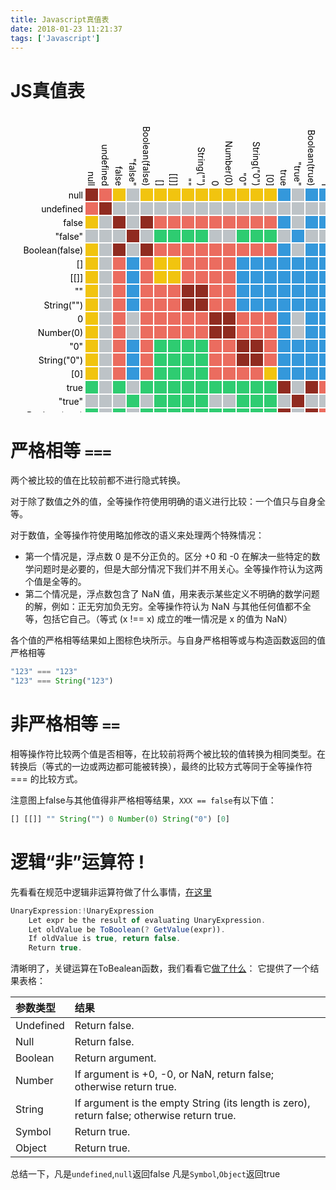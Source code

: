 ```yaml
---
title: Javascript真值表
date: 2018-01-23 11:21:37
tags: ['Javascript']
---
```


# JS真值表

<svg id="rAndEOp" width="970" height="920"><g transform="translate(120,120)"><text class="xLabel" transform="translate(4, -4) rotate(90)" style="text-anchor: end;">null</text><text class="xLabel" transform="translate(26, -4) rotate(90)" style="text-anchor: end;">undefined</text><text class="xLabel" transform="translate(48, -4) rotate(90)" style="text-anchor: end;">false</text><text class="xLabel" transform="translate(70, -4) rotate(90)" style="text-anchor: end;">"false"</text><text class="xLabel" transform="translate(92, -4) rotate(90)" style="text-anchor: end;">Boolean(false)</text><text class="xLabel" transform="translate(114, -4) rotate(90)" style="text-anchor: end;">[]</text><text class="xLabel" transform="translate(136, -4) rotate(90)" style="text-anchor: end;">[[]]</text><text class="xLabel" transform="translate(158, -4) rotate(90)" style="text-anchor: end;">""</text><text class="xLabel" transform="translate(180, -4) rotate(90)" style="text-anchor: end;">String("")</text><text class="xLabel" transform="translate(202, -4) rotate(90)" style="text-anchor: end;">0</text><text class="xLabel" transform="translate(224, -4) rotate(90)" style="text-anchor: end;">Number(0)</text><text class="xLabel" transform="translate(246, -4) rotate(90)" style="text-anchor: end;">"0"</text><text class="xLabel" transform="translate(268, -4) rotate(90)" style="text-anchor: end;">String("0")</text><text class="xLabel" transform="translate(290, -4) rotate(90)" style="text-anchor: end;">[0]</text><text class="xLabel" transform="translate(312, -4) rotate(90)" style="text-anchor: end;">true</text><text class="xLabel" transform="translate(334, -4) rotate(90)" style="text-anchor: end;">"true"</text><text class="xLabel" transform="translate(356, -4) rotate(90)" style="text-anchor: end;">Boolean(true)</text><text class="xLabel" transform="translate(378, -4) rotate(90)" style="text-anchor: end;">1</text><text class="xLabel" transform="translate(400, -4) rotate(90)" style="text-anchor: end;">Number(1)</text><text class="xLabel" transform="translate(422, -4) rotate(90)" style="text-anchor: end;">"1"</text><text class="xLabel" transform="translate(444, -4) rotate(90)" style="text-anchor: end;">String("1")</text><text class="xLabel" transform="translate(466, -4) rotate(90)" style="text-anchor: end;">[1]</text><text class="xLabel" transform="translate(488, -4) rotate(90)" style="text-anchor: end;">-1</text><text class="xLabel" transform="translate(510, -4) rotate(90)" style="text-anchor: end;">Number(-1)</text><text class="xLabel" transform="translate(532, -4) rotate(90)" style="text-anchor: end;">"-1"</text><text class="xLabel" transform="translate(554, -4) rotate(90)" style="text-anchor: end;">String("-1")</text><text class="xLabel" transform="translate(576, -4) rotate(90)" style="text-anchor: end;">[-1]</text><text class="xLabel" transform="translate(598, -4) rotate(90)" style="text-anchor: end;">Infinity</text><text class="xLabel" transform="translate(620, -4) rotate(90)" style="text-anchor: end;">-Infinity</text><text class="xLabel" transform="translate(642, -4) rotate(90)" style="text-anchor: end;">Object()</text><text class="xLabel" transform="translate(664, -4) rotate(90)" style="text-anchor: end;">NaN</text><text class="yLabel" transform="translate(-4, 16)" style="text-anchor: end;">null</text><text class="yLabel" transform="translate(-4, 38)" style="text-anchor: end;">undefined</text><text class="yLabel" transform="translate(-4, 60)" style="text-anchor: end;">false</text><text class="yLabel" transform="translate(-4, 82)" style="text-anchor: end;">"false"</text><text class="yLabel" transform="translate(-4, 104)" style="text-anchor: end;">Boolean(false)</text><text class="yLabel" transform="translate(-4, 126)" style="text-anchor: end;">[]</text><text class="yLabel" transform="translate(-4, 148)" style="text-anchor: end;">[[]]</text><text class="yLabel" transform="translate(-4, 170)" style="text-anchor: end;">""</text><text class="yLabel" transform="translate(-4, 192)" style="text-anchor: end;">String("")</text><text class="yLabel" transform="translate(-4, 214)" style="text-anchor: end;">0</text><text class="yLabel" transform="translate(-4, 236)" style="text-anchor: end;">Number(0)</text><text class="yLabel" transform="translate(-4, 258)" style="text-anchor: end;">"0"</text><text class="yLabel" transform="translate(-4, 280)" style="text-anchor: end;">String("0")</text><text class="yLabel" transform="translate(-4, 302)" style="text-anchor: end;">[0]</text><text class="yLabel" transform="translate(-4, 324)" style="text-anchor: end;">true</text><text class="yLabel" transform="translate(-4, 346)" style="text-anchor: end;">"true"</text><text class="yLabel" transform="translate(-4, 368)" style="text-anchor: end;">Boolean(true)</text><text class="yLabel" transform="translate(-4, 390)" style="text-anchor: end;">1</text><text class="yLabel" transform="translate(-4, 412)" style="text-anchor: end;">Number(1)</text><text class="yLabel" transform="translate(-4, 434)" style="text-anchor: end;">"1"</text><text class="yLabel" transform="translate(-4, 456)" style="text-anchor: end;">String("1")</text><text class="yLabel" transform="translate(-4, 478)" style="text-anchor: end;">[1]</text><text class="yLabel" transform="translate(-4, 500)" style="text-anchor: end;">-1</text><text class="yLabel" transform="translate(-4, 522)" style="text-anchor: end;">Number(-1)</text><text class="yLabel" transform="translate(-4, 544)" style="text-anchor: end;">"-1"</text><text class="yLabel" transform="translate(-4, 566)" style="text-anchor: end;">String("-1")</text><text class="yLabel" transform="translate(-4, 588)" style="text-anchor: end;">[-1]</text><text class="yLabel" transform="translate(-4, 610)" style="text-anchor: end;">Infinity</text><text class="yLabel" transform="translate(-4, 632)" style="text-anchor: end;">-Infinity</text><text class="yLabel" transform="translate(-4, 654)" style="text-anchor: end;">Object()</text><text class="yLabel" transform="translate(-4, 676)" style="text-anchor: end;">NaN</text><rect y="0" x="0" width="20" height="20" style="fill: rgb(144, 43, 32);"></rect><rect y="0" x="22" width="20" height="20" style="fill: rgb(235, 108, 95);"></rect><rect y="0" x="44" width="20" height="20" style="fill: rgb(241, 196, 15);"></rect><rect y="0" x="66" width="20" height="20" style="fill: rgb(189, 195, 199);"></rect><rect y="0" x="88" width="20" height="20" style="fill: rgb(241, 196, 15);"></rect><rect y="0" x="110" width="20" height="20" style="fill: rgb(241, 196, 15);"></rect><rect y="0" x="132" width="20" height="20" style="fill: rgb(241, 196, 15);"></rect><rect y="0" x="154" width="20" height="20" style="fill: rgb(241, 196, 15);"></rect><rect y="0" x="176" width="20" height="20" style="fill: rgb(241, 196, 15);"></rect><rect y="0" x="198" width="20" height="20" style="fill: rgb(241, 196, 15);"></rect><rect y="0" x="220" width="20" height="20" style="fill: rgb(241, 196, 15);"></rect><rect y="0" x="242" width="20" height="20" style="fill: rgb(241, 196, 15);"></rect><rect y="0" x="264" width="20" height="20" style="fill: rgb(241, 196, 15);"></rect><rect y="0" x="286" width="20" height="20" style="fill: rgb(241, 196, 15);"></rect><rect y="0" x="308" width="20" height="20" style="fill: rgb(52, 152, 219);"></rect><rect y="0" x="330" width="20" height="20" style="fill: rgb(189, 195, 199);"></rect><rect y="0" x="352" width="20" height="20" style="fill: rgb(52, 152, 219);"></rect><rect y="0" x="374" width="20" height="20" style="fill: rgb(52, 152, 219);"></rect><rect y="0" x="396" width="20" height="20" style="fill: rgb(52, 152, 219);"></rect><rect y="0" x="418" width="20" height="20" style="fill: rgb(52, 152, 219);"></rect><rect y="0" x="440" width="20" height="20" style="fill: rgb(52, 152, 219);"></rect><rect y="0" x="462" width="20" height="20" style="fill: rgb(52, 152, 219);"></rect><rect y="0" x="484" width="20" height="20" style="fill: rgb(46, 204, 113);"></rect><rect y="0" x="506" width="20" height="20" style="fill: rgb(46, 204, 113);"></rect><rect y="0" x="528" width="20" height="20" style="fill: rgb(46, 204, 113);"></rect><rect y="0" x="550" width="20" height="20" style="fill: rgb(46, 204, 113);"></rect><rect y="0" x="572" width="20" height="20" style="fill: rgb(46, 204, 113);"></rect><rect y="0" x="594" width="20" height="20" style="fill: rgb(52, 152, 219);"></rect><rect y="0" x="616" width="20" height="20" style="fill: rgb(46, 204, 113);"></rect><rect y="0" x="638" width="20" height="20" style="fill: rgb(189, 195, 199);"></rect><rect y="0" x="660" width="20" height="20" style="fill: rgb(189, 195, 199);"></rect><rect y="22" x="0" width="20" height="20" style="fill: rgb(235, 108, 95);"></rect><rect y="22" x="22" width="20" height="20" style="fill: rgb(144, 43, 32);"></rect><rect y="22" x="44" width="20" height="20" style="fill: rgb(189, 195, 199);"></rect><rect y="22" x="66" width="20" height="20" style="fill: rgb(189, 195, 199);"></rect><rect y="22" x="88" width="20" height="20" style="fill: rgb(189, 195, 199);"></rect><rect y="22" x="110" width="20" height="20" style="fill: rgb(189, 195, 199);"></rect><rect y="22" x="132" width="20" height="20" style="fill: rgb(189, 195, 199);"></rect><rect y="22" x="154" width="20" height="20" style="fill: rgb(189, 195, 199);"></rect><rect y="22" x="176" width="20" height="20" style="fill: rgb(189, 195, 199);"></rect><rect y="22" x="198" width="20" height="20" style="fill: rgb(189, 195, 199);"></rect><rect y="22" x="220" width="20" height="20" style="fill: rgb(189, 195, 199);"></rect><rect y="22" x="242" width="20" height="20" style="fill: rgb(189, 195, 199);"></rect><rect y="22" x="264" width="20" height="20" style="fill: rgb(189, 195, 199);"></rect><rect y="22" x="286" width="20" height="20" style="fill: rgb(189, 195, 199);"></rect><rect y="22" x="308" width="20" height="20" style="fill: rgb(189, 195, 199);"></rect><rect y="22" x="330" width="20" height="20" style="fill: rgb(189, 195, 199);"></rect><rect y="22" x="352" width="20" height="20" style="fill: rgb(189, 195, 199);"></rect><rect y="22" x="374" width="20" height="20" style="fill: rgb(189, 195, 199);"></rect><rect y="22" x="396" width="20" height="20" style="fill: rgb(189, 195, 199);"></rect><rect y="22" x="418" width="20" height="20" style="fill: rgb(189, 195, 199);"></rect><rect y="22" x="440" width="20" height="20" style="fill: rgb(189, 195, 199);"></rect><rect y="22" x="462" width="20" height="20" style="fill: rgb(189, 195, 199);"></rect><rect y="22" x="484" width="20" height="20" style="fill: rgb(189, 195, 199);"></rect><rect y="22" x="506" width="20" height="20" style="fill: rgb(189, 195, 199);"></rect><rect y="22" x="528" width="20" height="20" style="fill: rgb(189, 195, 199);"></rect><rect y="22" x="550" width="20" height="20" style="fill: rgb(189, 195, 199);"></rect><rect y="22" x="572" width="20" height="20" style="fill: rgb(189, 195, 199);"></rect><rect y="22" x="594" width="20" height="20" style="fill: rgb(189, 195, 199);"></rect><rect y="22" x="616" width="20" height="20" style="fill: rgb(189, 195, 199);"></rect><rect y="22" x="638" width="20" height="20" style="fill: rgb(189, 195, 199);"></rect><rect y="22" x="660" width="20" height="20" style="fill: rgb(189, 195, 199);"></rect><rect y="44" x="0" width="20" height="20" style="fill: rgb(241, 196, 15);"></rect><rect y="44" x="22" width="20" height="20" style="fill: rgb(189, 195, 199);"></rect><rect y="44" x="44" width="20" height="20" style="fill: rgb(144, 43, 32);"></rect><rect y="44" x="66" width="20" height="20" style="fill: rgb(189, 195, 199);"></rect><rect y="44" x="88" width="20" height="20" style="fill: rgb(144, 43, 32);"></rect><rect y="44" x="110" width="20" height="20" style="fill: rgb(235, 108, 95);"></rect><rect y="44" x="132" width="20" height="20" style="fill: rgb(235, 108, 95);"></rect><rect y="44" x="154" width="20" height="20" style="fill: rgb(235, 108, 95);"></rect><rect y="44" x="176" width="20" height="20" style="fill: rgb(235, 108, 95);"></rect><rect y="44" x="198" width="20" height="20" style="fill: rgb(235, 108, 95);"></rect><rect y="44" x="220" width="20" height="20" style="fill: rgb(235, 108, 95);"></rect><rect y="44" x="242" width="20" height="20" style="fill: rgb(235, 108, 95);"></rect><rect y="44" x="264" width="20" height="20" style="fill: rgb(235, 108, 95);"></rect><rect y="44" x="286" width="20" height="20" style="fill: rgb(235, 108, 95);"></rect><rect y="44" x="308" width="20" height="20" style="fill: rgb(52, 152, 219);"></rect><rect y="44" x="330" width="20" height="20" style="fill: rgb(189, 195, 199);"></rect><rect y="44" x="352" width="20" height="20" style="fill: rgb(52, 152, 219);"></rect><rect y="44" x="374" width="20" height="20" style="fill: rgb(52, 152, 219);"></rect><rect y="44" x="396" width="20" height="20" style="fill: rgb(52, 152, 219);"></rect><rect y="44" x="418" width="20" height="20" style="fill: rgb(52, 152, 219);"></rect><rect y="44" x="440" width="20" height="20" style="fill: rgb(52, 152, 219);"></rect><rect y="44" x="462" width="20" height="20" style="fill: rgb(52, 152, 219);"></rect><rect y="44" x="484" width="20" height="20" style="fill: rgb(46, 204, 113);"></rect><rect y="44" x="506" width="20" height="20" style="fill: rgb(46, 204, 113);"></rect><rect y="44" x="528" width="20" height="20" style="fill: rgb(46, 204, 113);"></rect><rect y="44" x="550" width="20" height="20" style="fill: rgb(46, 204, 113);"></rect><rect y="44" x="572" width="20" height="20" style="fill: rgb(46, 204, 113);"></rect><rect y="44" x="594" width="20" height="20" style="fill: rgb(52, 152, 219);"></rect><rect y="44" x="616" width="20" height="20" style="fill: rgb(46, 204, 113);"></rect><rect y="44" x="638" width="20" height="20" style="fill: rgb(189, 195, 199);"></rect><rect y="44" x="660" width="20" height="20" style="fill: rgb(189, 195, 199);"></rect><rect y="66" x="0" width="20" height="20" style="fill: rgb(189, 195, 199);"></rect><rect y="66" x="22" width="20" height="20" style="fill: rgb(189, 195, 199);"></rect><rect y="66" x="44" width="20" height="20" style="fill: rgb(189, 195, 199);"></rect><rect y="66" x="66" width="20" height="20" style="fill: rgb(144, 43, 32);"></rect><rect y="66" x="88" width="20" height="20" style="fill: rgb(189, 195, 199);"></rect><rect y="66" x="110" width="20" height="20" style="fill: rgb(46, 204, 113);"></rect><rect y="66" x="132" width="20" height="20" style="fill: rgb(46, 204, 113);"></rect><rect y="66" x="154" width="20" height="20" style="fill: rgb(46, 204, 113);"></rect><rect y="66" x="176" width="20" height="20" style="fill: rgb(46, 204, 113);"></rect><rect y="66" x="198" width="20" height="20" style="fill: rgb(189, 195, 199);"></rect><rect y="66" x="220" width="20" height="20" style="fill: rgb(189, 195, 199);"></rect><rect y="66" x="242" width="20" height="20" style="fill: rgb(46, 204, 113);"></rect><rect y="66" x="264" width="20" height="20" style="fill: rgb(46, 204, 113);"></rect><rect y="66" x="286" width="20" height="20" style="fill: rgb(46, 204, 113);"></rect><rect y="66" x="308" width="20" height="20" style="fill: rgb(189, 195, 199);"></rect><rect y="66" x="330" width="20" height="20" style="fill: rgb(52, 152, 219);"></rect><rect y="66" x="352" width="20" height="20" style="fill: rgb(189, 195, 199);"></rect><rect y="66" x="374" width="20" height="20" style="fill: rgb(189, 195, 199);"></rect><rect y="66" x="396" width="20" height="20" style="fill: rgb(189, 195, 199);"></rect><rect y="66" x="418" width="20" height="20" style="fill: rgb(46, 204, 113);"></rect><rect y="66" x="440" width="20" height="20" style="fill: rgb(46, 204, 113);"></rect><rect y="66" x="462" width="20" height="20" style="fill: rgb(46, 204, 113);"></rect><rect y="66" x="484" width="20" height="20" style="fill: rgb(189, 195, 199);"></rect><rect y="66" x="506" width="20" height="20" style="fill: rgb(189, 195, 199);"></rect><rect y="66" x="528" width="20" height="20" style="fill: rgb(46, 204, 113);"></rect><rect y="66" x="550" width="20" height="20" style="fill: rgb(46, 204, 113);"></rect><rect y="66" x="572" width="20" height="20" style="fill: rgb(46, 204, 113);"></rect><rect y="66" x="594" width="20" height="20" style="fill: rgb(189, 195, 199);"></rect><rect y="66" x="616" width="20" height="20" style="fill: rgb(189, 195, 199);"></rect><rect y="66" x="638" width="20" height="20" style="fill: rgb(46, 204, 113);"></rect><rect y="66" x="660" width="20" height="20" style="fill: rgb(189, 195, 199);"></rect><rect y="88" x="0" width="20" height="20" style="fill: rgb(241, 196, 15);"></rect><rect y="88" x="22" width="20" height="20" style="fill: rgb(189, 195, 199);"></rect><rect y="88" x="44" width="20" height="20" style="fill: rgb(144, 43, 32);"></rect><rect y="88" x="66" width="20" height="20" style="fill: rgb(189, 195, 199);"></rect><rect y="88" x="88" width="20" height="20" style="fill: rgb(144, 43, 32);"></rect><rect y="88" x="110" width="20" height="20" style="fill: rgb(235, 108, 95);"></rect><rect y="88" x="132" width="20" height="20" style="fill: rgb(235, 108, 95);"></rect><rect y="88" x="154" width="20" height="20" style="fill: rgb(235, 108, 95);"></rect><rect y="88" x="176" width="20" height="20" style="fill: rgb(235, 108, 95);"></rect><rect y="88" x="198" width="20" height="20" style="fill: rgb(235, 108, 95);"></rect><rect y="88" x="220" width="20" height="20" style="fill: rgb(235, 108, 95);"></rect><rect y="88" x="242" width="20" height="20" style="fill: rgb(235, 108, 95);"></rect><rect y="88" x="264" width="20" height="20" style="fill: rgb(235, 108, 95);"></rect><rect y="88" x="286" width="20" height="20" style="fill: rgb(235, 108, 95);"></rect><rect y="88" x="308" width="20" height="20" style="fill: rgb(52, 152, 219);"></rect><rect y="88" x="330" width="20" height="20" style="fill: rgb(189, 195, 199);"></rect><rect y="88" x="352" width="20" height="20" style="fill: rgb(52, 152, 219);"></rect><rect y="88" x="374" width="20" height="20" style="fill: rgb(52, 152, 219);"></rect><rect y="88" x="396" width="20" height="20" style="fill: rgb(52, 152, 219);"></rect><rect y="88" x="418" width="20" height="20" style="fill: rgb(52, 152, 219);"></rect><rect y="88" x="440" width="20" height="20" style="fill: rgb(52, 152, 219);"></rect><rect y="88" x="462" width="20" height="20" style="fill: rgb(52, 152, 219);"></rect><rect y="88" x="484" width="20" height="20" style="fill: rgb(46, 204, 113);"></rect><rect y="88" x="506" width="20" height="20" style="fill: rgb(46, 204, 113);"></rect><rect y="88" x="528" width="20" height="20" style="fill: rgb(46, 204, 113);"></rect><rect y="88" x="550" width="20" height="20" style="fill: rgb(46, 204, 113);"></rect><rect y="88" x="572" width="20" height="20" style="fill: rgb(46, 204, 113);"></rect><rect y="88" x="594" width="20" height="20" style="fill: rgb(52, 152, 219);"></rect><rect y="88" x="616" width="20" height="20" style="fill: rgb(46, 204, 113);"></rect><rect y="88" x="638" width="20" height="20" style="fill: rgb(189, 195, 199);"></rect><rect y="88" x="660" width="20" height="20" style="fill: rgb(189, 195, 199);"></rect><rect y="110" x="0" width="20" height="20" style="fill: rgb(241, 196, 15);"></rect><rect y="110" x="22" width="20" height="20" style="fill: rgb(189, 195, 199);"></rect><rect y="110" x="44" width="20" height="20" style="fill: rgb(235, 108, 95);"></rect><rect y="110" x="66" width="20" height="20" style="fill: rgb(52, 152, 219);"></rect><rect y="110" x="88" width="20" height="20" style="fill: rgb(235, 108, 95);"></rect><rect y="110" x="110" width="20" height="20" style="fill: rgb(241, 196, 15);"></rect><rect y="110" x="132" width="20" height="20" style="fill: rgb(241, 196, 15);"></rect><rect y="110" x="154" width="20" height="20" style="fill: rgb(235, 108, 95);"></rect><rect y="110" x="176" width="20" height="20" style="fill: rgb(235, 108, 95);"></rect><rect y="110" x="198" width="20" height="20" style="fill: rgb(235, 108, 95);"></rect><rect y="110" x="220" width="20" height="20" style="fill: rgb(235, 108, 95);"></rect><rect y="110" x="242" width="20" height="20" style="fill: rgb(52, 152, 219);"></rect><rect y="110" x="264" width="20" height="20" style="fill: rgb(52, 152, 219);"></rect><rect y="110" x="286" width="20" height="20" style="fill: rgb(52, 152, 219);"></rect><rect y="110" x="308" width="20" height="20" style="fill: rgb(52, 152, 219);"></rect><rect y="110" x="330" width="20" height="20" style="fill: rgb(52, 152, 219);"></rect><rect y="110" x="352" width="20" height="20" style="fill: rgb(52, 152, 219);"></rect><rect y="110" x="374" width="20" height="20" style="fill: rgb(52, 152, 219);"></rect><rect y="110" x="396" width="20" height="20" style="fill: rgb(52, 152, 219);"></rect><rect y="110" x="418" width="20" height="20" style="fill: rgb(52, 152, 219);"></rect><rect y="110" x="440" width="20" height="20" style="fill: rgb(52, 152, 219);"></rect><rect y="110" x="462" width="20" height="20" style="fill: rgb(52, 152, 219);"></rect><rect y="110" x="484" width="20" height="20" style="fill: rgb(46, 204, 113);"></rect><rect y="110" x="506" width="20" height="20" style="fill: rgb(46, 204, 113);"></rect><rect y="110" x="528" width="20" height="20" style="fill: rgb(52, 152, 219);"></rect><rect y="110" x="550" width="20" height="20" style="fill: rgb(52, 152, 219);"></rect><rect y="110" x="572" width="20" height="20" style="fill: rgb(52, 152, 219);"></rect><rect y="110" x="594" width="20" height="20" style="fill: rgb(52, 152, 219);"></rect><rect y="110" x="616" width="20" height="20" style="fill: rgb(46, 204, 113);"></rect><rect y="110" x="638" width="20" height="20" style="fill: rgb(52, 152, 219);"></rect><rect y="110" x="660" width="20" height="20" style="fill: rgb(189, 195, 199);"></rect><rect y="132" x="0" width="20" height="20" style="fill: rgb(241, 196, 15);"></rect><rect y="132" x="22" width="20" height="20" style="fill: rgb(189, 195, 199);"></rect><rect y="132" x="44" width="20" height="20" style="fill: rgb(235, 108, 95);"></rect><rect y="132" x="66" width="20" height="20" style="fill: rgb(52, 152, 219);"></rect><rect y="132" x="88" width="20" height="20" style="fill: rgb(235, 108, 95);"></rect><rect y="132" x="110" width="20" height="20" style="fill: rgb(241, 196, 15);"></rect><rect y="132" x="132" width="20" height="20" style="fill: rgb(241, 196, 15);"></rect><rect y="132" x="154" width="20" height="20" style="fill: rgb(235, 108, 95);"></rect><rect y="132" x="176" width="20" height="20" style="fill: rgb(235, 108, 95);"></rect><rect y="132" x="198" width="20" height="20" style="fill: rgb(235, 108, 95);"></rect><rect y="132" x="220" width="20" height="20" style="fill: rgb(235, 108, 95);"></rect><rect y="132" x="242" width="20" height="20" style="fill: rgb(52, 152, 219);"></rect><rect y="132" x="264" width="20" height="20" style="fill: rgb(52, 152, 219);"></rect><rect y="132" x="286" width="20" height="20" style="fill: rgb(52, 152, 219);"></rect><rect y="132" x="308" width="20" height="20" style="fill: rgb(52, 152, 219);"></rect><rect y="132" x="330" width="20" height="20" style="fill: rgb(52, 152, 219);"></rect><rect y="132" x="352" width="20" height="20" style="fill: rgb(52, 152, 219);"></rect><rect y="132" x="374" width="20" height="20" style="fill: rgb(52, 152, 219);"></rect><rect y="132" x="396" width="20" height="20" style="fill: rgb(52, 152, 219);"></rect><rect y="132" x="418" width="20" height="20" style="fill: rgb(52, 152, 219);"></rect><rect y="132" x="440" width="20" height="20" style="fill: rgb(52, 152, 219);"></rect><rect y="132" x="462" width="20" height="20" style="fill: rgb(52, 152, 219);"></rect><rect y="132" x="484" width="20" height="20" style="fill: rgb(46, 204, 113);"></rect><rect y="132" x="506" width="20" height="20" style="fill: rgb(46, 204, 113);"></rect><rect y="132" x="528" width="20" height="20" style="fill: rgb(52, 152, 219);"></rect><rect y="132" x="550" width="20" height="20" style="fill: rgb(52, 152, 219);"></rect><rect y="132" x="572" width="20" height="20" style="fill: rgb(52, 152, 219);"></rect><rect y="132" x="594" width="20" height="20" style="fill: rgb(52, 152, 219);"></rect><rect y="132" x="616" width="20" height="20" style="fill: rgb(46, 204, 113);"></rect><rect y="132" x="638" width="20" height="20" style="fill: rgb(52, 152, 219);"></rect><rect y="132" x="660" width="20" height="20" style="fill: rgb(189, 195, 199);"></rect><rect y="154" x="0" width="20" height="20" style="fill: rgb(241, 196, 15);"></rect><rect y="154" x="22" width="20" height="20" style="fill: rgb(189, 195, 199);"></rect><rect y="154" x="44" width="20" height="20" style="fill: rgb(235, 108, 95);"></rect><rect y="154" x="66" width="20" height="20" style="fill: rgb(52, 152, 219);"></rect><rect y="154" x="88" width="20" height="20" style="fill: rgb(235, 108, 95);"></rect><rect y="154" x="110" width="20" height="20" style="fill: rgb(235, 108, 95);"></rect><rect y="154" x="132" width="20" height="20" style="fill: rgb(235, 108, 95);"></rect><rect y="154" x="154" width="20" height="20" style="fill: rgb(144, 43, 32);"></rect><rect y="154" x="176" width="20" height="20" style="fill: rgb(144, 43, 32);"></rect><rect y="154" x="198" width="20" height="20" style="fill: rgb(235, 108, 95);"></rect><rect y="154" x="220" width="20" height="20" style="fill: rgb(235, 108, 95);"></rect><rect y="154" x="242" width="20" height="20" style="fill: rgb(52, 152, 219);"></rect><rect y="154" x="264" width="20" height="20" style="fill: rgb(52, 152, 219);"></rect><rect y="154" x="286" width="20" height="20" style="fill: rgb(52, 152, 219);"></rect><rect y="154" x="308" width="20" height="20" style="fill: rgb(52, 152, 219);"></rect><rect y="154" x="330" width="20" height="20" style="fill: rgb(52, 152, 219);"></rect><rect y="154" x="352" width="20" height="20" style="fill: rgb(52, 152, 219);"></rect><rect y="154" x="374" width="20" height="20" style="fill: rgb(52, 152, 219);"></rect><rect y="154" x="396" width="20" height="20" style="fill: rgb(52, 152, 219);"></rect><rect y="154" x="418" width="20" height="20" style="fill: rgb(52, 152, 219);"></rect><rect y="154" x="440" width="20" height="20" style="fill: rgb(52, 152, 219);"></rect><rect y="154" x="462" width="20" height="20" style="fill: rgb(52, 152, 219);"></rect><rect y="154" x="484" width="20" height="20" style="fill: rgb(46, 204, 113);"></rect><rect y="154" x="506" width="20" height="20" style="fill: rgb(46, 204, 113);"></rect><rect y="154" x="528" width="20" height="20" style="fill: rgb(52, 152, 219);"></rect><rect y="154" x="550" width="20" height="20" style="fill: rgb(52, 152, 219);"></rect><rect y="154" x="572" width="20" height="20" style="fill: rgb(52, 152, 219);"></rect><rect y="154" x="594" width="20" height="20" style="fill: rgb(52, 152, 219);"></rect><rect y="154" x="616" width="20" height="20" style="fill: rgb(46, 204, 113);"></rect><rect y="154" x="638" width="20" height="20" style="fill: rgb(52, 152, 219);"></rect><rect y="154" x="660" width="20" height="20" style="fill: rgb(189, 195, 199);"></rect><rect y="176" x="0" width="20" height="20" style="fill: rgb(241, 196, 15);"></rect><rect y="176" x="22" width="20" height="20" style="fill: rgb(189, 195, 199);"></rect><rect y="176" x="44" width="20" height="20" style="fill: rgb(235, 108, 95);"></rect><rect y="176" x="66" width="20" height="20" style="fill: rgb(52, 152, 219);"></rect><rect y="176" x="88" width="20" height="20" style="fill: rgb(235, 108, 95);"></rect><rect y="176" x="110" width="20" height="20" style="fill: rgb(235, 108, 95);"></rect><rect y="176" x="132" width="20" height="20" style="fill: rgb(235, 108, 95);"></rect><rect y="176" x="154" width="20" height="20" style="fill: rgb(144, 43, 32);"></rect><rect y="176" x="176" width="20" height="20" style="fill: rgb(144, 43, 32);"></rect><rect y="176" x="198" width="20" height="20" style="fill: rgb(235, 108, 95);"></rect><rect y="176" x="220" width="20" height="20" style="fill: rgb(235, 108, 95);"></rect><rect y="176" x="242" width="20" height="20" style="fill: rgb(52, 152, 219);"></rect><rect y="176" x="264" width="20" height="20" style="fill: rgb(52, 152, 219);"></rect><rect y="176" x="286" width="20" height="20" style="fill: rgb(52, 152, 219);"></rect><rect y="176" x="308" width="20" height="20" style="fill: rgb(52, 152, 219);"></rect><rect y="176" x="330" width="20" height="20" style="fill: rgb(52, 152, 219);"></rect><rect y="176" x="352" width="20" height="20" style="fill: rgb(52, 152, 219);"></rect><rect y="176" x="374" width="20" height="20" style="fill: rgb(52, 152, 219);"></rect><rect y="176" x="396" width="20" height="20" style="fill: rgb(52, 152, 219);"></rect><rect y="176" x="418" width="20" height="20" style="fill: rgb(52, 152, 219);"></rect><rect y="176" x="440" width="20" height="20" style="fill: rgb(52, 152, 219);"></rect><rect y="176" x="462" width="20" height="20" style="fill: rgb(52, 152, 219);"></rect><rect y="176" x="484" width="20" height="20" style="fill: rgb(46, 204, 113);"></rect><rect y="176" x="506" width="20" height="20" style="fill: rgb(46, 204, 113);"></rect><rect y="176" x="528" width="20" height="20" style="fill: rgb(52, 152, 219);"></rect><rect y="176" x="550" width="20" height="20" style="fill: rgb(52, 152, 219);"></rect><rect y="176" x="572" width="20" height="20" style="fill: rgb(52, 152, 219);"></rect><rect y="176" x="594" width="20" height="20" style="fill: rgb(52, 152, 219);"></rect><rect y="176" x="616" width="20" height="20" style="fill: rgb(46, 204, 113);"></rect><rect y="176" x="638" width="20" height="20" style="fill: rgb(52, 152, 219);"></rect><rect y="176" x="660" width="20" height="20" style="fill: rgb(189, 195, 199);"></rect><rect y="198" x="0" width="20" height="20" style="fill: rgb(241, 196, 15);"></rect><rect y="198" x="22" width="20" height="20" style="fill: rgb(189, 195, 199);"></rect><rect y="198" x="44" width="20" height="20" style="fill: rgb(235, 108, 95);"></rect><rect y="198" x="66" width="20" height="20" style="fill: rgb(189, 195, 199);"></rect><rect y="198" x="88" width="20" height="20" style="fill: rgb(235, 108, 95);"></rect><rect y="198" x="110" width="20" height="20" style="fill: rgb(235, 108, 95);"></rect><rect y="198" x="132" width="20" height="20" style="fill: rgb(235, 108, 95);"></rect><rect y="198" x="154" width="20" height="20" style="fill: rgb(235, 108, 95);"></rect><rect y="198" x="176" width="20" height="20" style="fill: rgb(235, 108, 95);"></rect><rect y="198" x="198" width="20" height="20" style="fill: rgb(144, 43, 32);"></rect><rect y="198" x="220" width="20" height="20" style="fill: rgb(144, 43, 32);"></rect><rect y="198" x="242" width="20" height="20" style="fill: rgb(235, 108, 95);"></rect><rect y="198" x="264" width="20" height="20" style="fill: rgb(235, 108, 95);"></rect><rect y="198" x="286" width="20" height="20" style="fill: rgb(235, 108, 95);"></rect><rect y="198" x="308" width="20" height="20" style="fill: rgb(52, 152, 219);"></rect><rect y="198" x="330" width="20" height="20" style="fill: rgb(189, 195, 199);"></rect><rect y="198" x="352" width="20" height="20" style="fill: rgb(52, 152, 219);"></rect><rect y="198" x="374" width="20" height="20" style="fill: rgb(52, 152, 219);"></rect><rect y="198" x="396" width="20" height="20" style="fill: rgb(52, 152, 219);"></rect><rect y="198" x="418" width="20" height="20" style="fill: rgb(52, 152, 219);"></rect><rect y="198" x="440" width="20" height="20" style="fill: rgb(52, 152, 219);"></rect><rect y="198" x="462" width="20" height="20" style="fill: rgb(52, 152, 219);"></rect><rect y="198" x="484" width="20" height="20" style="fill: rgb(46, 204, 113);"></rect><rect y="198" x="506" width="20" height="20" style="fill: rgb(46, 204, 113);"></rect><rect y="198" x="528" width="20" height="20" style="fill: rgb(46, 204, 113);"></rect><rect y="198" x="550" width="20" height="20" style="fill: rgb(46, 204, 113);"></rect><rect y="198" x="572" width="20" height="20" style="fill: rgb(46, 204, 113);"></rect><rect y="198" x="594" width="20" height="20" style="fill: rgb(52, 152, 219);"></rect><rect y="198" x="616" width="20" height="20" style="fill: rgb(46, 204, 113);"></rect><rect y="198" x="638" width="20" height="20" style="fill: rgb(189, 195, 199);"></rect><rect y="198" x="660" width="20" height="20" style="fill: rgb(189, 195, 199);"></rect><rect y="220" x="0" width="20" height="20" style="fill: rgb(241, 196, 15);"></rect><rect y="220" x="22" width="20" height="20" style="fill: rgb(189, 195, 199);"></rect><rect y="220" x="44" width="20" height="20" style="fill: rgb(235, 108, 95);"></rect><rect y="220" x="66" width="20" height="20" style="fill: rgb(189, 195, 199);"></rect><rect y="220" x="88" width="20" height="20" style="fill: rgb(235, 108, 95);"></rect><rect y="220" x="110" width="20" height="20" style="fill: rgb(235, 108, 95);"></rect><rect y="220" x="132" width="20" height="20" style="fill: rgb(235, 108, 95);"></rect><rect y="220" x="154" width="20" height="20" style="fill: rgb(235, 108, 95);"></rect><rect y="220" x="176" width="20" height="20" style="fill: rgb(235, 108, 95);"></rect><rect y="220" x="198" width="20" height="20" style="fill: rgb(144, 43, 32);"></rect><rect y="220" x="220" width="20" height="20" style="fill: rgb(144, 43, 32);"></rect><rect y="220" x="242" width="20" height="20" style="fill: rgb(235, 108, 95);"></rect><rect y="220" x="264" width="20" height="20" style="fill: rgb(235, 108, 95);"></rect><rect y="220" x="286" width="20" height="20" style="fill: rgb(235, 108, 95);"></rect><rect y="220" x="308" width="20" height="20" style="fill: rgb(52, 152, 219);"></rect><rect y="220" x="330" width="20" height="20" style="fill: rgb(189, 195, 199);"></rect><rect y="220" x="352" width="20" height="20" style="fill: rgb(52, 152, 219);"></rect><rect y="220" x="374" width="20" height="20" style="fill: rgb(52, 152, 219);"></rect><rect y="220" x="396" width="20" height="20" style="fill: rgb(52, 152, 219);"></rect><rect y="220" x="418" width="20" height="20" style="fill: rgb(52, 152, 219);"></rect><rect y="220" x="440" width="20" height="20" style="fill: rgb(52, 152, 219);"></rect><rect y="220" x="462" width="20" height="20" style="fill: rgb(52, 152, 219);"></rect><rect y="220" x="484" width="20" height="20" style="fill: rgb(46, 204, 113);"></rect><rect y="220" x="506" width="20" height="20" style="fill: rgb(46, 204, 113);"></rect><rect y="220" x="528" width="20" height="20" style="fill: rgb(46, 204, 113);"></rect><rect y="220" x="550" width="20" height="20" style="fill: rgb(46, 204, 113);"></rect><rect y="220" x="572" width="20" height="20" style="fill: rgb(46, 204, 113);"></rect><rect y="220" x="594" width="20" height="20" style="fill: rgb(52, 152, 219);"></rect><rect y="220" x="616" width="20" height="20" style="fill: rgb(46, 204, 113);"></rect><rect y="220" x="638" width="20" height="20" style="fill: rgb(189, 195, 199);"></rect><rect y="220" x="660" width="20" height="20" style="fill: rgb(189, 195, 199);"></rect><rect y="242" x="0" width="20" height="20" style="fill: rgb(241, 196, 15);"></rect><rect y="242" x="22" width="20" height="20" style="fill: rgb(189, 195, 199);"></rect><rect y="242" x="44" width="20" height="20" style="fill: rgb(235, 108, 95);"></rect><rect y="242" x="66" width="20" height="20" style="fill: rgb(52, 152, 219);"></rect><rect y="242" x="88" width="20" height="20" style="fill: rgb(235, 108, 95);"></rect><rect y="242" x="110" width="20" height="20" style="fill: rgb(46, 204, 113);"></rect><rect y="242" x="132" width="20" height="20" style="fill: rgb(46, 204, 113);"></rect><rect y="242" x="154" width="20" height="20" style="fill: rgb(46, 204, 113);"></rect><rect y="242" x="176" width="20" height="20" style="fill: rgb(46, 204, 113);"></rect><rect y="242" x="198" width="20" height="20" style="fill: rgb(235, 108, 95);"></rect><rect y="242" x="220" width="20" height="20" style="fill: rgb(235, 108, 95);"></rect><rect y="242" x="242" width="20" height="20" style="fill: rgb(144, 43, 32);"></rect><rect y="242" x="264" width="20" height="20" style="fill: rgb(144, 43, 32);"></rect><rect y="242" x="286" width="20" height="20" style="fill: rgb(235, 108, 95);"></rect><rect y="242" x="308" width="20" height="20" style="fill: rgb(52, 152, 219);"></rect><rect y="242" x="330" width="20" height="20" style="fill: rgb(52, 152, 219);"></rect><rect y="242" x="352" width="20" height="20" style="fill: rgb(52, 152, 219);"></rect><rect y="242" x="374" width="20" height="20" style="fill: rgb(52, 152, 219);"></rect><rect y="242" x="396" width="20" height="20" style="fill: rgb(52, 152, 219);"></rect><rect y="242" x="418" width="20" height="20" style="fill: rgb(52, 152, 219);"></rect><rect y="242" x="440" width="20" height="20" style="fill: rgb(52, 152, 219);"></rect><rect y="242" x="462" width="20" height="20" style="fill: rgb(52, 152, 219);"></rect><rect y="242" x="484" width="20" height="20" style="fill: rgb(46, 204, 113);"></rect><rect y="242" x="506" width="20" height="20" style="fill: rgb(46, 204, 113);"></rect><rect y="242" x="528" width="20" height="20" style="fill: rgb(46, 204, 113);"></rect><rect y="242" x="550" width="20" height="20" style="fill: rgb(46, 204, 113);"></rect><rect y="242" x="572" width="20" height="20" style="fill: rgb(46, 204, 113);"></rect><rect y="242" x="594" width="20" height="20" style="fill: rgb(52, 152, 219);"></rect><rect y="242" x="616" width="20" height="20" style="fill: rgb(46, 204, 113);"></rect><rect y="242" x="638" width="20" height="20" style="fill: rgb(52, 152, 219);"></rect><rect y="242" x="660" width="20" height="20" style="fill: rgb(189, 195, 199);"></rect><rect y="264" x="0" width="20" height="20" style="fill: rgb(241, 196, 15);"></rect><rect y="264" x="22" width="20" height="20" style="fill: rgb(189, 195, 199);"></rect><rect y="264" x="44" width="20" height="20" style="fill: rgb(235, 108, 95);"></rect><rect y="264" x="66" width="20" height="20" style="fill: rgb(52, 152, 219);"></rect><rect y="264" x="88" width="20" height="20" style="fill: rgb(235, 108, 95);"></rect><rect y="264" x="110" width="20" height="20" style="fill: rgb(46, 204, 113);"></rect><rect y="264" x="132" width="20" height="20" style="fill: rgb(46, 204, 113);"></rect><rect y="264" x="154" width="20" height="20" style="fill: rgb(46, 204, 113);"></rect><rect y="264" x="176" width="20" height="20" style="fill: rgb(46, 204, 113);"></rect><rect y="264" x="198" width="20" height="20" style="fill: rgb(235, 108, 95);"></rect><rect y="264" x="220" width="20" height="20" style="fill: rgb(235, 108, 95);"></rect><rect y="264" x="242" width="20" height="20" style="fill: rgb(144, 43, 32);"></rect><rect y="264" x="264" width="20" height="20" style="fill: rgb(144, 43, 32);"></rect><rect y="264" x="286" width="20" height="20" style="fill: rgb(235, 108, 95);"></rect><rect y="264" x="308" width="20" height="20" style="fill: rgb(52, 152, 219);"></rect><rect y="264" x="330" width="20" height="20" style="fill: rgb(52, 152, 219);"></rect><rect y="264" x="352" width="20" height="20" style="fill: rgb(52, 152, 219);"></rect><rect y="264" x="374" width="20" height="20" style="fill: rgb(52, 152, 219);"></rect><rect y="264" x="396" width="20" height="20" style="fill: rgb(52, 152, 219);"></rect><rect y="264" x="418" width="20" height="20" style="fill: rgb(52, 152, 219);"></rect><rect y="264" x="440" width="20" height="20" style="fill: rgb(52, 152, 219);"></rect><rect y="264" x="462" width="20" height="20" style="fill: rgb(52, 152, 219);"></rect><rect y="264" x="484" width="20" height="20" style="fill: rgb(46, 204, 113);"></rect><rect y="264" x="506" width="20" height="20" style="fill: rgb(46, 204, 113);"></rect><rect y="264" x="528" width="20" height="20" style="fill: rgb(46, 204, 113);"></rect><rect y="264" x="550" width="20" height="20" style="fill: rgb(46, 204, 113);"></rect><rect y="264" x="572" width="20" height="20" style="fill: rgb(46, 204, 113);"></rect><rect y="264" x="594" width="20" height="20" style="fill: rgb(52, 152, 219);"></rect><rect y="264" x="616" width="20" height="20" style="fill: rgb(46, 204, 113);"></rect><rect y="264" x="638" width="20" height="20" style="fill: rgb(52, 152, 219);"></rect><rect y="264" x="660" width="20" height="20" style="fill: rgb(189, 195, 199);"></rect><rect y="286" x="0" width="20" height="20" style="fill: rgb(241, 196, 15);"></rect><rect y="286" x="22" width="20" height="20" style="fill: rgb(189, 195, 199);"></rect><rect y="286" x="44" width="20" height="20" style="fill: rgb(235, 108, 95);"></rect><rect y="286" x="66" width="20" height="20" style="fill: rgb(52, 152, 219);"></rect><rect y="286" x="88" width="20" height="20" style="fill: rgb(235, 108, 95);"></rect><rect y="286" x="110" width="20" height="20" style="fill: rgb(46, 204, 113);"></rect><rect y="286" x="132" width="20" height="20" style="fill: rgb(46, 204, 113);"></rect><rect y="286" x="154" width="20" height="20" style="fill: rgb(46, 204, 113);"></rect><rect y="286" x="176" width="20" height="20" style="fill: rgb(46, 204, 113);"></rect><rect y="286" x="198" width="20" height="20" style="fill: rgb(235, 108, 95);"></rect><rect y="286" x="220" width="20" height="20" style="fill: rgb(235, 108, 95);"></rect><rect y="286" x="242" width="20" height="20" style="fill: rgb(235, 108, 95);"></rect><rect y="286" x="264" width="20" height="20" style="fill: rgb(235, 108, 95);"></rect><rect y="286" x="286" width="20" height="20" style="fill: rgb(241, 196, 15);"></rect><rect y="286" x="308" width="20" height="20" style="fill: rgb(52, 152, 219);"></rect><rect y="286" x="330" width="20" height="20" style="fill: rgb(52, 152, 219);"></rect><rect y="286" x="352" width="20" height="20" style="fill: rgb(52, 152, 219);"></rect><rect y="286" x="374" width="20" height="20" style="fill: rgb(52, 152, 219);"></rect><rect y="286" x="396" width="20" height="20" style="fill: rgb(52, 152, 219);"></rect><rect y="286" x="418" width="20" height="20" style="fill: rgb(52, 152, 219);"></rect><rect y="286" x="440" width="20" height="20" style="fill: rgb(52, 152, 219);"></rect><rect y="286" x="462" width="20" height="20" style="fill: rgb(52, 152, 219);"></rect><rect y="286" x="484" width="20" height="20" style="fill: rgb(46, 204, 113);"></rect><rect y="286" x="506" width="20" height="20" style="fill: rgb(46, 204, 113);"></rect><rect y="286" x="528" width="20" height="20" style="fill: rgb(46, 204, 113);"></rect><rect y="286" x="550" width="20" height="20" style="fill: rgb(46, 204, 113);"></rect><rect y="286" x="572" width="20" height="20" style="fill: rgb(46, 204, 113);"></rect><rect y="286" x="594" width="20" height="20" style="fill: rgb(52, 152, 219);"></rect><rect y="286" x="616" width="20" height="20" style="fill: rgb(46, 204, 113);"></rect><rect y="286" x="638" width="20" height="20" style="fill: rgb(52, 152, 219);"></rect><rect y="286" x="660" width="20" height="20" style="fill: rgb(189, 195, 199);"></rect><rect y="308" x="0" width="20" height="20" style="fill: rgb(46, 204, 113);"></rect><rect y="308" x="22" width="20" height="20" style="fill: rgb(189, 195, 199);"></rect><rect y="308" x="44" width="20" height="20" style="fill: rgb(46, 204, 113);"></rect><rect y="308" x="66" width="20" height="20" style="fill: rgb(189, 195, 199);"></rect><rect y="308" x="88" width="20" height="20" style="fill: rgb(46, 204, 113);"></rect><rect y="308" x="110" width="20" height="20" style="fill: rgb(46, 204, 113);"></rect><rect y="308" x="132" width="20" height="20" style="fill: rgb(46, 204, 113);"></rect><rect y="308" x="154" width="20" height="20" style="fill: rgb(46, 204, 113);"></rect><rect y="308" x="176" width="20" height="20" style="fill: rgb(46, 204, 113);"></rect><rect y="308" x="198" width="20" height="20" style="fill: rgb(46, 204, 113);"></rect><rect y="308" x="220" width="20" height="20" style="fill: rgb(46, 204, 113);"></rect><rect y="308" x="242" width="20" height="20" style="fill: rgb(46, 204, 113);"></rect><rect y="308" x="264" width="20" height="20" style="fill: rgb(46, 204, 113);"></rect><rect y="308" x="286" width="20" height="20" style="fill: rgb(46, 204, 113);"></rect><rect y="308" x="308" width="20" height="20" style="fill: rgb(144, 43, 32);"></rect><rect y="308" x="330" width="20" height="20" style="fill: rgb(189, 195, 199);"></rect><rect y="308" x="352" width="20" height="20" style="fill: rgb(144, 43, 32);"></rect><rect y="308" x="374" width="20" height="20" style="fill: rgb(235, 108, 95);"></rect><rect y="308" x="396" width="20" height="20" style="fill: rgb(235, 108, 95);"></rect><rect y="308" x="418" width="20" height="20" style="fill: rgb(235, 108, 95);"></rect><rect y="308" x="440" width="20" height="20" style="fill: rgb(235, 108, 95);"></rect><rect y="308" x="462" width="20" height="20" style="fill: rgb(235, 108, 95);"></rect><rect y="308" x="484" width="20" height="20" style="fill: rgb(46, 204, 113);"></rect><rect y="308" x="506" width="20" height="20" style="fill: rgb(46, 204, 113);"></rect><rect y="308" x="528" width="20" height="20" style="fill: rgb(46, 204, 113);"></rect><rect y="308" x="550" width="20" height="20" style="fill: rgb(46, 204, 113);"></rect><rect y="308" x="572" width="20" height="20" style="fill: rgb(46, 204, 113);"></rect><rect y="308" x="594" width="20" height="20" style="fill: rgb(52, 152, 219);"></rect><rect y="308" x="616" width="20" height="20" style="fill: rgb(46, 204, 113);"></rect><rect y="308" x="638" width="20" height="20" style="fill: rgb(189, 195, 199);"></rect><rect y="308" x="660" width="20" height="20" style="fill: rgb(189, 195, 199);"></rect><rect y="330" x="0" width="20" height="20" style="fill: rgb(189, 195, 199);"></rect><rect y="330" x="22" width="20" height="20" style="fill: rgb(189, 195, 199);"></rect><rect y="330" x="44" width="20" height="20" style="fill: rgb(189, 195, 199);"></rect><rect y="330" x="66" width="20" height="20" style="fill: rgb(46, 204, 113);"></rect><rect y="330" x="88" width="20" height="20" style="fill: rgb(189, 195, 199);"></rect><rect y="330" x="110" width="20" height="20" style="fill: rgb(46, 204, 113);"></rect><rect y="330" x="132" width="20" height="20" style="fill: rgb(46, 204, 113);"></rect><rect y="330" x="154" width="20" height="20" style="fill: rgb(46, 204, 113);"></rect><rect y="330" x="176" width="20" height="20" style="fill: rgb(46, 204, 113);"></rect><rect y="330" x="198" width="20" height="20" style="fill: rgb(189, 195, 199);"></rect><rect y="330" x="220" width="20" height="20" style="fill: rgb(189, 195, 199);"></rect><rect y="330" x="242" width="20" height="20" style="fill: rgb(46, 204, 113);"></rect><rect y="330" x="264" width="20" height="20" style="fill: rgb(46, 204, 113);"></rect><rect y="330" x="286" width="20" height="20" style="fill: rgb(46, 204, 113);"></rect><rect y="330" x="308" width="20" height="20" style="fill: rgb(189, 195, 199);"></rect><rect y="330" x="330" width="20" height="20" style="fill: rgb(144, 43, 32);"></rect><rect y="330" x="352" width="20" height="20" style="fill: rgb(189, 195, 199);"></rect><rect y="330" x="374" width="20" height="20" style="fill: rgb(189, 195, 199);"></rect><rect y="330" x="396" width="20" height="20" style="fill: rgb(189, 195, 199);"></rect><rect y="330" x="418" width="20" height="20" style="fill: rgb(46, 204, 113);"></rect><rect y="330" x="440" width="20" height="20" style="fill: rgb(46, 204, 113);"></rect><rect y="330" x="462" width="20" height="20" style="fill: rgb(46, 204, 113);"></rect><rect y="330" x="484" width="20" height="20" style="fill: rgb(189, 195, 199);"></rect><rect y="330" x="506" width="20" height="20" style="fill: rgb(189, 195, 199);"></rect><rect y="330" x="528" width="20" height="20" style="fill: rgb(46, 204, 113);"></rect><rect y="330" x="550" width="20" height="20" style="fill: rgb(46, 204, 113);"></rect><rect y="330" x="572" width="20" height="20" style="fill: rgb(46, 204, 113);"></rect><rect y="330" x="594" width="20" height="20" style="fill: rgb(189, 195, 199);"></rect><rect y="330" x="616" width="20" height="20" style="fill: rgb(189, 195, 199);"></rect><rect y="330" x="638" width="20" height="20" style="fill: rgb(46, 204, 113);"></rect><rect y="330" x="660" width="20" height="20" style="fill: rgb(189, 195, 199);"></rect><rect y="352" x="0" width="20" height="20" style="fill: rgb(46, 204, 113);"></rect><rect y="352" x="22" width="20" height="20" style="fill: rgb(189, 195, 199);"></rect><rect y="352" x="44" width="20" height="20" style="fill: rgb(46, 204, 113);"></rect><rect y="352" x="66" width="20" height="20" style="fill: rgb(189, 195, 199);"></rect><rect y="352" x="88" width="20" height="20" style="fill: rgb(46, 204, 113);"></rect><rect y="352" x="110" width="20" height="20" style="fill: rgb(46, 204, 113);"></rect><rect y="352" x="132" width="20" height="20" style="fill: rgb(46, 204, 113);"></rect><rect y="352" x="154" width="20" height="20" style="fill: rgb(46, 204, 113);"></rect><rect y="352" x="176" width="20" height="20" style="fill: rgb(46, 204, 113);"></rect><rect y="352" x="198" width="20" height="20" style="fill: rgb(46, 204, 113);"></rect><rect y="352" x="220" width="20" height="20" style="fill: rgb(46, 204, 113);"></rect><rect y="352" x="242" width="20" height="20" style="fill: rgb(46, 204, 113);"></rect><rect y="352" x="264" width="20" height="20" style="fill: rgb(46, 204, 113);"></rect><rect y="352" x="286" width="20" height="20" style="fill: rgb(46, 204, 113);"></rect><rect y="352" x="308" width="20" height="20" style="fill: rgb(144, 43, 32);"></rect><rect y="352" x="330" width="20" height="20" style="fill: rgb(189, 195, 199);"></rect><rect y="352" x="352" width="20" height="20" style="fill: rgb(144, 43, 32);"></rect><rect y="352" x="374" width="20" height="20" style="fill: rgb(235, 108, 95);"></rect><rect y="352" x="396" width="20" height="20" style="fill: rgb(235, 108, 95);"></rect><rect y="352" x="418" width="20" height="20" style="fill: rgb(235, 108, 95);"></rect><rect y="352" x="440" width="20" height="20" style="fill: rgb(235, 108, 95);"></rect><rect y="352" x="462" width="20" height="20" style="fill: rgb(235, 108, 95);"></rect><rect y="352" x="484" width="20" height="20" style="fill: rgb(46, 204, 113);"></rect><rect y="352" x="506" width="20" height="20" style="fill: rgb(46, 204, 113);"></rect><rect y="352" x="528" width="20" height="20" style="fill: rgb(46, 204, 113);"></rect><rect y="352" x="550" width="20" height="20" style="fill: rgb(46, 204, 113);"></rect><rect y="352" x="572" width="20" height="20" style="fill: rgb(46, 204, 113);"></rect><rect y="352" x="594" width="20" height="20" style="fill: rgb(52, 152, 219);"></rect><rect y="352" x="616" width="20" height="20" style="fill: rgb(46, 204, 113);"></rect><rect y="352" x="638" width="20" height="20" style="fill: rgb(189, 195, 199);"></rect><rect y="352" x="660" width="20" height="20" style="fill: rgb(189, 195, 199);"></rect><rect y="374" x="0" width="20" height="20" style="fill: rgb(46, 204, 113);"></rect><rect y="374" x="22" width="20" height="20" style="fill: rgb(189, 195, 199);"></rect><rect y="374" x="44" width="20" height="20" style="fill: rgb(46, 204, 113);"></rect><rect y="374" x="66" width="20" height="20" style="fill: rgb(189, 195, 199);"></rect><rect y="374" x="88" width="20" height="20" style="fill: rgb(46, 204, 113);"></rect><rect y="374" x="110" width="20" height="20" style="fill: rgb(46, 204, 113);"></rect><rect y="374" x="132" width="20" height="20" style="fill: rgb(46, 204, 113);"></rect><rect y="374" x="154" width="20" height="20" style="fill: rgb(46, 204, 113);"></rect><rect y="374" x="176" width="20" height="20" style="fill: rgb(46, 204, 113);"></rect><rect y="374" x="198" width="20" height="20" style="fill: rgb(46, 204, 113);"></rect><rect y="374" x="220" width="20" height="20" style="fill: rgb(46, 204, 113);"></rect><rect y="374" x="242" width="20" height="20" style="fill: rgb(46, 204, 113);"></rect><rect y="374" x="264" width="20" height="20" style="fill: rgb(46, 204, 113);"></rect><rect y="374" x="286" width="20" height="20" style="fill: rgb(46, 204, 113);"></rect><rect y="374" x="308" width="20" height="20" style="fill: rgb(235, 108, 95);"></rect><rect y="374" x="330" width="20" height="20" style="fill: rgb(189, 195, 199);"></rect><rect y="374" x="352" width="20" height="20" style="fill: rgb(235, 108, 95);"></rect><rect y="374" x="374" width="20" height="20" style="fill: rgb(144, 43, 32);"></rect><rect y="374" x="396" width="20" height="20" style="fill: rgb(144, 43, 32);"></rect><rect y="374" x="418" width="20" height="20" style="fill: rgb(235, 108, 95);"></rect><rect y="374" x="440" width="20" height="20" style="fill: rgb(235, 108, 95);"></rect><rect y="374" x="462" width="20" height="20" style="fill: rgb(235, 108, 95);"></rect><rect y="374" x="484" width="20" height="20" style="fill: rgb(46, 204, 113);"></rect><rect y="374" x="506" width="20" height="20" style="fill: rgb(46, 204, 113);"></rect><rect y="374" x="528" width="20" height="20" style="fill: rgb(46, 204, 113);"></rect><rect y="374" x="550" width="20" height="20" style="fill: rgb(46, 204, 113);"></rect><rect y="374" x="572" width="20" height="20" style="fill: rgb(46, 204, 113);"></rect><rect y="374" x="594" width="20" height="20" style="fill: rgb(52, 152, 219);"></rect><rect y="374" x="616" width="20" height="20" style="fill: rgb(46, 204, 113);"></rect><rect y="374" x="638" width="20" height="20" style="fill: rgb(189, 195, 199);"></rect><rect y="374" x="660" width="20" height="20" style="fill: rgb(189, 195, 199);"></rect><rect y="396" x="0" width="20" height="20" style="fill: rgb(46, 204, 113);"></rect><rect y="396" x="22" width="20" height="20" style="fill: rgb(189, 195, 199);"></rect><rect y="396" x="44" width="20" height="20" style="fill: rgb(46, 204, 113);"></rect><rect y="396" x="66" width="20" height="20" style="fill: rgb(189, 195, 199);"></rect><rect y="396" x="88" width="20" height="20" style="fill: rgb(46, 204, 113);"></rect><rect y="396" x="110" width="20" height="20" style="fill: rgb(46, 204, 113);"></rect><rect y="396" x="132" width="20" height="20" style="fill: rgb(46, 204, 113);"></rect><rect y="396" x="154" width="20" height="20" style="fill: rgb(46, 204, 113);"></rect><rect y="396" x="176" width="20" height="20" style="fill: rgb(46, 204, 113);"></rect><rect y="396" x="198" width="20" height="20" style="fill: rgb(46, 204, 113);"></rect><rect y="396" x="220" width="20" height="20" style="fill: rgb(46, 204, 113);"></rect><rect y="396" x="242" width="20" height="20" style="fill: rgb(46, 204, 113);"></rect><rect y="396" x="264" width="20" height="20" style="fill: rgb(46, 204, 113);"></rect><rect y="396" x="286" width="20" height="20" style="fill: rgb(46, 204, 113);"></rect><rect y="396" x="308" width="20" height="20" style="fill: rgb(235, 108, 95);"></rect><rect y="396" x="330" width="20" height="20" style="fill: rgb(189, 195, 199);"></rect><rect y="396" x="352" width="20" height="20" style="fill: rgb(235, 108, 95);"></rect><rect y="396" x="374" width="20" height="20" style="fill: rgb(144, 43, 32);"></rect><rect y="396" x="396" width="20" height="20" style="fill: rgb(144, 43, 32);"></rect><rect y="396" x="418" width="20" height="20" style="fill: rgb(235, 108, 95);"></rect><rect y="396" x="440" width="20" height="20" style="fill: rgb(235, 108, 95);"></rect><rect y="396" x="462" width="20" height="20" style="fill: rgb(235, 108, 95);"></rect><rect y="396" x="484" width="20" height="20" style="fill: rgb(46, 204, 113);"></rect><rect y="396" x="506" width="20" height="20" style="fill: rgb(46, 204, 113);"></rect><rect y="396" x="528" width="20" height="20" style="fill: rgb(46, 204, 113);"></rect><rect y="396" x="550" width="20" height="20" style="fill: rgb(46, 204, 113);"></rect><rect y="396" x="572" width="20" height="20" style="fill: rgb(46, 204, 113);"></rect><rect y="396" x="594" width="20" height="20" style="fill: rgb(52, 152, 219);"></rect><rect y="396" x="616" width="20" height="20" style="fill: rgb(46, 204, 113);"></rect><rect y="396" x="638" width="20" height="20" style="fill: rgb(189, 195, 199);"></rect><rect y="396" x="660" width="20" height="20" style="fill: rgb(189, 195, 199);"></rect><rect y="418" x="0" width="20" height="20" style="fill: rgb(46, 204, 113);"></rect><rect y="418" x="22" width="20" height="20" style="fill: rgb(189, 195, 199);"></rect><rect y="418" x="44" width="20" height="20" style="fill: rgb(46, 204, 113);"></rect><rect y="418" x="66" width="20" height="20" style="fill: rgb(52, 152, 219);"></rect><rect y="418" x="88" width="20" height="20" style="fill: rgb(46, 204, 113);"></rect><rect y="418" x="110" width="20" height="20" style="fill: rgb(46, 204, 113);"></rect><rect y="418" x="132" width="20" height="20" style="fill: rgb(46, 204, 113);"></rect><rect y="418" x="154" width="20" height="20" style="fill: rgb(46, 204, 113);"></rect><rect y="418" x="176" width="20" height="20" style="fill: rgb(46, 204, 113);"></rect><rect y="418" x="198" width="20" height="20" style="fill: rgb(46, 204, 113);"></rect><rect y="418" x="220" width="20" height="20" style="fill: rgb(46, 204, 113);"></rect><rect y="418" x="242" width="20" height="20" style="fill: rgb(46, 204, 113);"></rect><rect y="418" x="264" width="20" height="20" style="fill: rgb(46, 204, 113);"></rect><rect y="418" x="286" width="20" height="20" style="fill: rgb(46, 204, 113);"></rect><rect y="418" x="308" width="20" height="20" style="fill: rgb(235, 108, 95);"></rect><rect y="418" x="330" width="20" height="20" style="fill: rgb(52, 152, 219);"></rect><rect y="418" x="352" width="20" height="20" style="fill: rgb(235, 108, 95);"></rect><rect y="418" x="374" width="20" height="20" style="fill: rgb(235, 108, 95);"></rect><rect y="418" x="396" width="20" height="20" style="fill: rgb(235, 108, 95);"></rect><rect y="418" x="418" width="20" height="20" style="fill: rgb(144, 43, 32);"></rect><rect y="418" x="440" width="20" height="20" style="fill: rgb(144, 43, 32);"></rect><rect y="418" x="462" width="20" height="20" style="fill: rgb(235, 108, 95);"></rect><rect y="418" x="484" width="20" height="20" style="fill: rgb(46, 204, 113);"></rect><rect y="418" x="506" width="20" height="20" style="fill: rgb(46, 204, 113);"></rect><rect y="418" x="528" width="20" height="20" style="fill: rgb(46, 204, 113);"></rect><rect y="418" x="550" width="20" height="20" style="fill: rgb(46, 204, 113);"></rect><rect y="418" x="572" width="20" height="20" style="fill: rgb(46, 204, 113);"></rect><rect y="418" x="594" width="20" height="20" style="fill: rgb(52, 152, 219);"></rect><rect y="418" x="616" width="20" height="20" style="fill: rgb(46, 204, 113);"></rect><rect y="418" x="638" width="20" height="20" style="fill: rgb(52, 152, 219);"></rect><rect y="418" x="660" width="20" height="20" style="fill: rgb(189, 195, 199);"></rect><rect y="440" x="0" width="20" height="20" style="fill: rgb(46, 204, 113);"></rect><rect y="440" x="22" width="20" height="20" style="fill: rgb(189, 195, 199);"></rect><rect y="440" x="44" width="20" height="20" style="fill: rgb(46, 204, 113);"></rect><rect y="440" x="66" width="20" height="20" style="fill: rgb(52, 152, 219);"></rect><rect y="440" x="88" width="20" height="20" style="fill: rgb(46, 204, 113);"></rect><rect y="440" x="110" width="20" height="20" style="fill: rgb(46, 204, 113);"></rect><rect y="440" x="132" width="20" height="20" style="fill: rgb(46, 204, 113);"></rect><rect y="440" x="154" width="20" height="20" style="fill: rgb(46, 204, 113);"></rect><rect y="440" x="176" width="20" height="20" style="fill: rgb(46, 204, 113);"></rect><rect y="440" x="198" width="20" height="20" style="fill: rgb(46, 204, 113);"></rect><rect y="440" x="220" width="20" height="20" style="fill: rgb(46, 204, 113);"></rect><rect y="440" x="242" width="20" height="20" style="fill: rgb(46, 204, 113);"></rect><rect y="440" x="264" width="20" height="20" style="fill: rgb(46, 204, 113);"></rect><rect y="440" x="286" width="20" height="20" style="fill: rgb(46, 204, 113);"></rect><rect y="440" x="308" width="20" height="20" style="fill: rgb(235, 108, 95);"></rect><rect y="440" x="330" width="20" height="20" style="fill: rgb(52, 152, 219);"></rect><rect y="440" x="352" width="20" height="20" style="fill: rgb(235, 108, 95);"></rect><rect y="440" x="374" width="20" height="20" style="fill: rgb(235, 108, 95);"></rect><rect y="440" x="396" width="20" height="20" style="fill: rgb(235, 108, 95);"></rect><rect y="440" x="418" width="20" height="20" style="fill: rgb(144, 43, 32);"></rect><rect y="440" x="440" width="20" height="20" style="fill: rgb(144, 43, 32);"></rect><rect y="440" x="462" width="20" height="20" style="fill: rgb(235, 108, 95);"></rect><rect y="440" x="484" width="20" height="20" style="fill: rgb(46, 204, 113);"></rect><rect y="440" x="506" width="20" height="20" style="fill: rgb(46, 204, 113);"></rect><rect y="440" x="528" width="20" height="20" style="fill: rgb(46, 204, 113);"></rect><rect y="440" x="550" width="20" height="20" style="fill: rgb(46, 204, 113);"></rect><rect y="440" x="572" width="20" height="20" style="fill: rgb(46, 204, 113);"></rect><rect y="440" x="594" width="20" height="20" style="fill: rgb(52, 152, 219);"></rect><rect y="440" x="616" width="20" height="20" style="fill: rgb(46, 204, 113);"></rect><rect y="440" x="638" width="20" height="20" style="fill: rgb(52, 152, 219);"></rect><rect y="440" x="660" width="20" height="20" style="fill: rgb(189, 195, 199);"></rect><rect y="462" x="0" width="20" height="20" style="fill: rgb(46, 204, 113);"></rect><rect y="462" x="22" width="20" height="20" style="fill: rgb(189, 195, 199);"></rect><rect y="462" x="44" width="20" height="20" style="fill: rgb(46, 204, 113);"></rect><rect y="462" x="66" width="20" height="20" style="fill: rgb(52, 152, 219);"></rect><rect y="462" x="88" width="20" height="20" style="fill: rgb(46, 204, 113);"></rect><rect y="462" x="110" width="20" height="20" style="fill: rgb(46, 204, 113);"></rect><rect y="462" x="132" width="20" height="20" style="fill: rgb(46, 204, 113);"></rect><rect y="462" x="154" width="20" height="20" style="fill: rgb(46, 204, 113);"></rect><rect y="462" x="176" width="20" height="20" style="fill: rgb(46, 204, 113);"></rect><rect y="462" x="198" width="20" height="20" style="fill: rgb(46, 204, 113);"></rect><rect y="462" x="220" width="20" height="20" style="fill: rgb(46, 204, 113);"></rect><rect y="462" x="242" width="20" height="20" style="fill: rgb(46, 204, 113);"></rect><rect y="462" x="264" width="20" height="20" style="fill: rgb(46, 204, 113);"></rect><rect y="462" x="286" width="20" height="20" style="fill: rgb(46, 204, 113);"></rect><rect y="462" x="308" width="20" height="20" style="fill: rgb(235, 108, 95);"></rect><rect y="462" x="330" width="20" height="20" style="fill: rgb(52, 152, 219);"></rect><rect y="462" x="352" width="20" height="20" style="fill: rgb(235, 108, 95);"></rect><rect y="462" x="374" width="20" height="20" style="fill: rgb(235, 108, 95);"></rect><rect y="462" x="396" width="20" height="20" style="fill: rgb(235, 108, 95);"></rect><rect y="462" x="418" width="20" height="20" style="fill: rgb(235, 108, 95);"></rect><rect y="462" x="440" width="20" height="20" style="fill: rgb(235, 108, 95);"></rect><rect y="462" x="462" width="20" height="20" style="fill: rgb(241, 196, 15);"></rect><rect y="462" x="484" width="20" height="20" style="fill: rgb(46, 204, 113);"></rect><rect y="462" x="506" width="20" height="20" style="fill: rgb(46, 204, 113);"></rect><rect y="462" x="528" width="20" height="20" style="fill: rgb(46, 204, 113);"></rect><rect y="462" x="550" width="20" height="20" style="fill: rgb(46, 204, 113);"></rect><rect y="462" x="572" width="20" height="20" style="fill: rgb(46, 204, 113);"></rect><rect y="462" x="594" width="20" height="20" style="fill: rgb(52, 152, 219);"></rect><rect y="462" x="616" width="20" height="20" style="fill: rgb(46, 204, 113);"></rect><rect y="462" x="638" width="20" height="20" style="fill: rgb(52, 152, 219);"></rect><rect y="462" x="660" width="20" height="20" style="fill: rgb(189, 195, 199);"></rect><rect y="484" x="0" width="20" height="20" style="fill: rgb(52, 152, 219);"></rect><rect y="484" x="22" width="20" height="20" style="fill: rgb(189, 195, 199);"></rect><rect y="484" x="44" width="20" height="20" style="fill: rgb(52, 152, 219);"></rect><rect y="484" x="66" width="20" height="20" style="fill: rgb(189, 195, 199);"></rect><rect y="484" x="88" width="20" height="20" style="fill: rgb(52, 152, 219);"></rect><rect y="484" x="110" width="20" height="20" style="fill: rgb(52, 152, 219);"></rect><rect y="484" x="132" width="20" height="20" style="fill: rgb(52, 152, 219);"></rect><rect y="484" x="154" width="20" height="20" style="fill: rgb(52, 152, 219);"></rect><rect y="484" x="176" width="20" height="20" style="fill: rgb(52, 152, 219);"></rect><rect y="484" x="198" width="20" height="20" style="fill: rgb(52, 152, 219);"></rect><rect y="484" x="220" width="20" height="20" style="fill: rgb(52, 152, 219);"></rect><rect y="484" x="242" width="20" height="20" style="fill: rgb(52, 152, 219);"></rect><rect y="484" x="264" width="20" height="20" style="fill: rgb(52, 152, 219);"></rect><rect y="484" x="286" width="20" height="20" style="fill: rgb(52, 152, 219);"></rect><rect y="484" x="308" width="20" height="20" style="fill: rgb(52, 152, 219);"></rect><rect y="484" x="330" width="20" height="20" style="fill: rgb(189, 195, 199);"></rect><rect y="484" x="352" width="20" height="20" style="fill: rgb(52, 152, 219);"></rect><rect y="484" x="374" width="20" height="20" style="fill: rgb(52, 152, 219);"></rect><rect y="484" x="396" width="20" height="20" style="fill: rgb(52, 152, 219);"></rect><rect y="484" x="418" width="20" height="20" style="fill: rgb(52, 152, 219);"></rect><rect y="484" x="440" width="20" height="20" style="fill: rgb(52, 152, 219);"></rect><rect y="484" x="462" width="20" height="20" style="fill: rgb(52, 152, 219);"></rect><rect y="484" x="484" width="20" height="20" style="fill: rgb(144, 43, 32);"></rect><rect y="484" x="506" width="20" height="20" style="fill: rgb(144, 43, 32);"></rect><rect y="484" x="528" width="20" height="20" style="fill: rgb(235, 108, 95);"></rect><rect y="484" x="550" width="20" height="20" style="fill: rgb(235, 108, 95);"></rect><rect y="484" x="572" width="20" height="20" style="fill: rgb(235, 108, 95);"></rect><rect y="484" x="594" width="20" height="20" style="fill: rgb(52, 152, 219);"></rect><rect y="484" x="616" width="20" height="20" style="fill: rgb(46, 204, 113);"></rect><rect y="484" x="638" width="20" height="20" style="fill: rgb(189, 195, 199);"></rect><rect y="484" x="660" width="20" height="20" style="fill: rgb(189, 195, 199);"></rect><rect y="506" x="0" width="20" height="20" style="fill: rgb(52, 152, 219);"></rect><rect y="506" x="22" width="20" height="20" style="fill: rgb(189, 195, 199);"></rect><rect y="506" x="44" width="20" height="20" style="fill: rgb(52, 152, 219);"></rect><rect y="506" x="66" width="20" height="20" style="fill: rgb(189, 195, 199);"></rect><rect y="506" x="88" width="20" height="20" style="fill: rgb(52, 152, 219);"></rect><rect y="506" x="110" width="20" height="20" style="fill: rgb(52, 152, 219);"></rect><rect y="506" x="132" width="20" height="20" style="fill: rgb(52, 152, 219);"></rect><rect y="506" x="154" width="20" height="20" style="fill: rgb(52, 152, 219);"></rect><rect y="506" x="176" width="20" height="20" style="fill: rgb(52, 152, 219);"></rect><rect y="506" x="198" width="20" height="20" style="fill: rgb(52, 152, 219);"></rect><rect y="506" x="220" width="20" height="20" style="fill: rgb(52, 152, 219);"></rect><rect y="506" x="242" width="20" height="20" style="fill: rgb(52, 152, 219);"></rect><rect y="506" x="264" width="20" height="20" style="fill: rgb(52, 152, 219);"></rect><rect y="506" x="286" width="20" height="20" style="fill: rgb(52, 152, 219);"></rect><rect y="506" x="308" width="20" height="20" style="fill: rgb(52, 152, 219);"></rect><rect y="506" x="330" width="20" height="20" style="fill: rgb(189, 195, 199);"></rect><rect y="506" x="352" width="20" height="20" style="fill: rgb(52, 152, 219);"></rect><rect y="506" x="374" width="20" height="20" style="fill: rgb(52, 152, 219);"></rect><rect y="506" x="396" width="20" height="20" style="fill: rgb(52, 152, 219);"></rect><rect y="506" x="418" width="20" height="20" style="fill: rgb(52, 152, 219);"></rect><rect y="506" x="440" width="20" height="20" style="fill: rgb(52, 152, 219);"></rect><rect y="506" x="462" width="20" height="20" style="fill: rgb(52, 152, 219);"></rect><rect y="506" x="484" width="20" height="20" style="fill: rgb(144, 43, 32);"></rect><rect y="506" x="506" width="20" height="20" style="fill: rgb(144, 43, 32);"></rect><rect y="506" x="528" width="20" height="20" style="fill: rgb(235, 108, 95);"></rect><rect y="506" x="550" width="20" height="20" style="fill: rgb(235, 108, 95);"></rect><rect y="506" x="572" width="20" height="20" style="fill: rgb(235, 108, 95);"></rect><rect y="506" x="594" width="20" height="20" style="fill: rgb(52, 152, 219);"></rect><rect y="506" x="616" width="20" height="20" style="fill: rgb(46, 204, 113);"></rect><rect y="506" x="638" width="20" height="20" style="fill: rgb(189, 195, 199);"></rect><rect y="506" x="660" width="20" height="20" style="fill: rgb(189, 195, 199);"></rect><rect y="528" x="0" width="20" height="20" style="fill: rgb(52, 152, 219);"></rect><rect y="528" x="22" width="20" height="20" style="fill: rgb(189, 195, 199);"></rect><rect y="528" x="44" width="20" height="20" style="fill: rgb(52, 152, 219);"></rect><rect y="528" x="66" width="20" height="20" style="fill: rgb(52, 152, 219);"></rect><rect y="528" x="88" width="20" height="20" style="fill: rgb(52, 152, 219);"></rect><rect y="528" x="110" width="20" height="20" style="fill: rgb(46, 204, 113);"></rect><rect y="528" x="132" width="20" height="20" style="fill: rgb(46, 204, 113);"></rect><rect y="528" x="154" width="20" height="20" style="fill: rgb(46, 204, 113);"></rect><rect y="528" x="176" width="20" height="20" style="fill: rgb(46, 204, 113);"></rect><rect y="528" x="198" width="20" height="20" style="fill: rgb(52, 152, 219);"></rect><rect y="528" x="220" width="20" height="20" style="fill: rgb(52, 152, 219);"></rect><rect y="528" x="242" width="20" height="20" style="fill: rgb(52, 152, 219);"></rect><rect y="528" x="264" width="20" height="20" style="fill: rgb(52, 152, 219);"></rect><rect y="528" x="286" width="20" height="20" style="fill: rgb(52, 152, 219);"></rect><rect y="528" x="308" width="20" height="20" style="fill: rgb(52, 152, 219);"></rect><rect y="528" x="330" width="20" height="20" style="fill: rgb(52, 152, 219);"></rect><rect y="528" x="352" width="20" height="20" style="fill: rgb(52, 152, 219);"></rect><rect y="528" x="374" width="20" height="20" style="fill: rgb(52, 152, 219);"></rect><rect y="528" x="396" width="20" height="20" style="fill: rgb(52, 152, 219);"></rect><rect y="528" x="418" width="20" height="20" style="fill: rgb(52, 152, 219);"></rect><rect y="528" x="440" width="20" height="20" style="fill: rgb(52, 152, 219);"></rect><rect y="528" x="462" width="20" height="20" style="fill: rgb(52, 152, 219);"></rect><rect y="528" x="484" width="20" height="20" style="fill: rgb(235, 108, 95);"></rect><rect y="528" x="506" width="20" height="20" style="fill: rgb(235, 108, 95);"></rect><rect y="528" x="528" width="20" height="20" style="fill: rgb(144, 43, 32);"></rect><rect y="528" x="550" width="20" height="20" style="fill: rgb(144, 43, 32);"></rect><rect y="528" x="572" width="20" height="20" style="fill: rgb(235, 108, 95);"></rect><rect y="528" x="594" width="20" height="20" style="fill: rgb(52, 152, 219);"></rect><rect y="528" x="616" width="20" height="20" style="fill: rgb(46, 204, 113);"></rect><rect y="528" x="638" width="20" height="20" style="fill: rgb(52, 152, 219);"></rect><rect y="528" x="660" width="20" height="20" style="fill: rgb(189, 195, 199);"></rect><rect y="550" x="0" width="20" height="20" style="fill: rgb(52, 152, 219);"></rect><rect y="550" x="22" width="20" height="20" style="fill: rgb(189, 195, 199);"></rect><rect y="550" x="44" width="20" height="20" style="fill: rgb(52, 152, 219);"></rect><rect y="550" x="66" width="20" height="20" style="fill: rgb(52, 152, 219);"></rect><rect y="550" x="88" width="20" height="20" style="fill: rgb(52, 152, 219);"></rect><rect y="550" x="110" width="20" height="20" style="fill: rgb(46, 204, 113);"></rect><rect y="550" x="132" width="20" height="20" style="fill: rgb(46, 204, 113);"></rect><rect y="550" x="154" width="20" height="20" style="fill: rgb(46, 204, 113);"></rect><rect y="550" x="176" width="20" height="20" style="fill: rgb(46, 204, 113);"></rect><rect y="550" x="198" width="20" height="20" style="fill: rgb(52, 152, 219);"></rect><rect y="550" x="220" width="20" height="20" style="fill: rgb(52, 152, 219);"></rect><rect y="550" x="242" width="20" height="20" style="fill: rgb(52, 152, 219);"></rect><rect y="550" x="264" width="20" height="20" style="fill: rgb(52, 152, 219);"></rect><rect y="550" x="286" width="20" height="20" style="fill: rgb(52, 152, 219);"></rect><rect y="550" x="308" width="20" height="20" style="fill: rgb(52, 152, 219);"></rect><rect y="550" x="330" width="20" height="20" style="fill: rgb(52, 152, 219);"></rect><rect y="550" x="352" width="20" height="20" style="fill: rgb(52, 152, 219);"></rect><rect y="550" x="374" width="20" height="20" style="fill: rgb(52, 152, 219);"></rect><rect y="550" x="396" width="20" height="20" style="fill: rgb(52, 152, 219);"></rect><rect y="550" x="418" width="20" height="20" style="fill: rgb(52, 152, 219);"></rect><rect y="550" x="440" width="20" height="20" style="fill: rgb(52, 152, 219);"></rect><rect y="550" x="462" width="20" height="20" style="fill: rgb(52, 152, 219);"></rect><rect y="550" x="484" width="20" height="20" style="fill: rgb(235, 108, 95);"></rect><rect y="550" x="506" width="20" height="20" style="fill: rgb(235, 108, 95);"></rect><rect y="550" x="528" width="20" height="20" style="fill: rgb(144, 43, 32);"></rect><rect y="550" x="550" width="20" height="20" style="fill: rgb(144, 43, 32);"></rect><rect y="550" x="572" width="20" height="20" style="fill: rgb(235, 108, 95);"></rect><rect y="550" x="594" width="20" height="20" style="fill: rgb(52, 152, 219);"></rect><rect y="550" x="616" width="20" height="20" style="fill: rgb(46, 204, 113);"></rect><rect y="550" x="638" width="20" height="20" style="fill: rgb(52, 152, 219);"></rect><rect y="550" x="660" width="20" height="20" style="fill: rgb(189, 195, 199);"></rect><rect y="572" x="0" width="20" height="20" style="fill: rgb(52, 152, 219);"></rect><rect y="572" x="22" width="20" height="20" style="fill: rgb(189, 195, 199);"></rect><rect y="572" x="44" width="20" height="20" style="fill: rgb(52, 152, 219);"></rect><rect y="572" x="66" width="20" height="20" style="fill: rgb(52, 152, 219);"></rect><rect y="572" x="88" width="20" height="20" style="fill: rgb(52, 152, 219);"></rect><rect y="572" x="110" width="20" height="20" style="fill: rgb(46, 204, 113);"></rect><rect y="572" x="132" width="20" height="20" style="fill: rgb(46, 204, 113);"></rect><rect y="572" x="154" width="20" height="20" style="fill: rgb(46, 204, 113);"></rect><rect y="572" x="176" width="20" height="20" style="fill: rgb(46, 204, 113);"></rect><rect y="572" x="198" width="20" height="20" style="fill: rgb(52, 152, 219);"></rect><rect y="572" x="220" width="20" height="20" style="fill: rgb(52, 152, 219);"></rect><rect y="572" x="242" width="20" height="20" style="fill: rgb(52, 152, 219);"></rect><rect y="572" x="264" width="20" height="20" style="fill: rgb(52, 152, 219);"></rect><rect y="572" x="286" width="20" height="20" style="fill: rgb(52, 152, 219);"></rect><rect y="572" x="308" width="20" height="20" style="fill: rgb(52, 152, 219);"></rect><rect y="572" x="330" width="20" height="20" style="fill: rgb(52, 152, 219);"></rect><rect y="572" x="352" width="20" height="20" style="fill: rgb(52, 152, 219);"></rect><rect y="572" x="374" width="20" height="20" style="fill: rgb(52, 152, 219);"></rect><rect y="572" x="396" width="20" height="20" style="fill: rgb(52, 152, 219);"></rect><rect y="572" x="418" width="20" height="20" style="fill: rgb(52, 152, 219);"></rect><rect y="572" x="440" width="20" height="20" style="fill: rgb(52, 152, 219);"></rect><rect y="572" x="462" width="20" height="20" style="fill: rgb(52, 152, 219);"></rect><rect y="572" x="484" width="20" height="20" style="fill: rgb(235, 108, 95);"></rect><rect y="572" x="506" width="20" height="20" style="fill: rgb(235, 108, 95);"></rect><rect y="572" x="528" width="20" height="20" style="fill: rgb(235, 108, 95);"></rect><rect y="572" x="550" width="20" height="20" style="fill: rgb(235, 108, 95);"></rect><rect y="572" x="572" width="20" height="20" style="fill: rgb(241, 196, 15);"></rect><rect y="572" x="594" width="20" height="20" style="fill: rgb(52, 152, 219);"></rect><rect y="572" x="616" width="20" height="20" style="fill: rgb(46, 204, 113);"></rect><rect y="572" x="638" width="20" height="20" style="fill: rgb(52, 152, 219);"></rect><rect y="572" x="660" width="20" height="20" style="fill: rgb(189, 195, 199);"></rect><rect y="594" x="0" width="20" height="20" style="fill: rgb(46, 204, 113);"></rect><rect y="594" x="22" width="20" height="20" style="fill: rgb(189, 195, 199);"></rect><rect y="594" x="44" width="20" height="20" style="fill: rgb(46, 204, 113);"></rect><rect y="594" x="66" width="20" height="20" style="fill: rgb(189, 195, 199);"></rect><rect y="594" x="88" width="20" height="20" style="fill: rgb(46, 204, 113);"></rect><rect y="594" x="110" width="20" height="20" style="fill: rgb(46, 204, 113);"></rect><rect y="594" x="132" width="20" height="20" style="fill: rgb(46, 204, 113);"></rect><rect y="594" x="154" width="20" height="20" style="fill: rgb(46, 204, 113);"></rect><rect y="594" x="176" width="20" height="20" style="fill: rgb(46, 204, 113);"></rect><rect y="594" x="198" width="20" height="20" style="fill: rgb(46, 204, 113);"></rect><rect y="594" x="220" width="20" height="20" style="fill: rgb(46, 204, 113);"></rect><rect y="594" x="242" width="20" height="20" style="fill: rgb(46, 204, 113);"></rect><rect y="594" x="264" width="20" height="20" style="fill: rgb(46, 204, 113);"></rect><rect y="594" x="286" width="20" height="20" style="fill: rgb(46, 204, 113);"></rect><rect y="594" x="308" width="20" height="20" style="fill: rgb(46, 204, 113);"></rect><rect y="594" x="330" width="20" height="20" style="fill: rgb(189, 195, 199);"></rect><rect y="594" x="352" width="20" height="20" style="fill: rgb(46, 204, 113);"></rect><rect y="594" x="374" width="20" height="20" style="fill: rgb(46, 204, 113);"></rect><rect y="594" x="396" width="20" height="20" style="fill: rgb(46, 204, 113);"></rect><rect y="594" x="418" width="20" height="20" style="fill: rgb(46, 204, 113);"></rect><rect y="594" x="440" width="20" height="20" style="fill: rgb(46, 204, 113);"></rect><rect y="594" x="462" width="20" height="20" style="fill: rgb(46, 204, 113);"></rect><rect y="594" x="484" width="20" height="20" style="fill: rgb(46, 204, 113);"></rect><rect y="594" x="506" width="20" height="20" style="fill: rgb(46, 204, 113);"></rect><rect y="594" x="528" width="20" height="20" style="fill: rgb(46, 204, 113);"></rect><rect y="594" x="550" width="20" height="20" style="fill: rgb(46, 204, 113);"></rect><rect y="594" x="572" width="20" height="20" style="fill: rgb(46, 204, 113);"></rect><rect y="594" x="594" width="20" height="20" style="fill: rgb(144, 43, 32);"></rect><rect y="594" x="616" width="20" height="20" style="fill: rgb(46, 204, 113);"></rect><rect y="594" x="638" width="20" height="20" style="fill: rgb(189, 195, 199);"></rect><rect y="594" x="660" width="20" height="20" style="fill: rgb(189, 195, 199);"></rect><rect y="616" x="0" width="20" height="20" style="fill: rgb(52, 152, 219);"></rect><rect y="616" x="22" width="20" height="20" style="fill: rgb(189, 195, 199);"></rect><rect y="616" x="44" width="20" height="20" style="fill: rgb(52, 152, 219);"></rect><rect y="616" x="66" width="20" height="20" style="fill: rgb(189, 195, 199);"></rect><rect y="616" x="88" width="20" height="20" style="fill: rgb(52, 152, 219);"></rect><rect y="616" x="110" width="20" height="20" style="fill: rgb(52, 152, 219);"></rect><rect y="616" x="132" width="20" height="20" style="fill: rgb(52, 152, 219);"></rect><rect y="616" x="154" width="20" height="20" style="fill: rgb(52, 152, 219);"></rect><rect y="616" x="176" width="20" height="20" style="fill: rgb(52, 152, 219);"></rect><rect y="616" x="198" width="20" height="20" style="fill: rgb(52, 152, 219);"></rect><rect y="616" x="220" width="20" height="20" style="fill: rgb(52, 152, 219);"></rect><rect y="616" x="242" width="20" height="20" style="fill: rgb(52, 152, 219);"></rect><rect y="616" x="264" width="20" height="20" style="fill: rgb(52, 152, 219);"></rect><rect y="616" x="286" width="20" height="20" style="fill: rgb(52, 152, 219);"></rect><rect y="616" x="308" width="20" height="20" style="fill: rgb(52, 152, 219);"></rect><rect y="616" x="330" width="20" height="20" style="fill: rgb(189, 195, 199);"></rect><rect y="616" x="352" width="20" height="20" style="fill: rgb(52, 152, 219);"></rect><rect y="616" x="374" width="20" height="20" style="fill: rgb(52, 152, 219);"></rect><rect y="616" x="396" width="20" height="20" style="fill: rgb(52, 152, 219);"></rect><rect y="616" x="418" width="20" height="20" style="fill: rgb(52, 152, 219);"></rect><rect y="616" x="440" width="20" height="20" style="fill: rgb(52, 152, 219);"></rect><rect y="616" x="462" width="20" height="20" style="fill: rgb(52, 152, 219);"></rect><rect y="616" x="484" width="20" height="20" style="fill: rgb(52, 152, 219);"></rect><rect y="616" x="506" width="20" height="20" style="fill: rgb(52, 152, 219);"></rect><rect y="616" x="528" width="20" height="20" style="fill: rgb(52, 152, 219);"></rect><rect y="616" x="550" width="20" height="20" style="fill: rgb(52, 152, 219);"></rect><rect y="616" x="572" width="20" height="20" style="fill: rgb(52, 152, 219);"></rect><rect y="616" x="594" width="20" height="20" style="fill: rgb(52, 152, 219);"></rect><rect y="616" x="616" width="20" height="20" style="fill: rgb(144, 43, 32);"></rect><rect y="616" x="638" width="20" height="20" style="fill: rgb(189, 195, 199);"></rect><rect y="616" x="660" width="20" height="20" style="fill: rgb(189, 195, 199);"></rect><rect y="638" x="0" width="20" height="20" style="fill: rgb(189, 195, 199);"></rect><rect y="638" x="22" width="20" height="20" style="fill: rgb(189, 195, 199);"></rect><rect y="638" x="44" width="20" height="20" style="fill: rgb(189, 195, 199);"></rect><rect y="638" x="66" width="20" height="20" style="fill: rgb(52, 152, 219);"></rect><rect y="638" x="88" width="20" height="20" style="fill: rgb(189, 195, 199);"></rect><rect y="638" x="110" width="20" height="20" style="fill: rgb(46, 204, 113);"></rect><rect y="638" x="132" width="20" height="20" style="fill: rgb(46, 204, 113);"></rect><rect y="638" x="154" width="20" height="20" style="fill: rgb(46, 204, 113);"></rect><rect y="638" x="176" width="20" height="20" style="fill: rgb(46, 204, 113);"></rect><rect y="638" x="198" width="20" height="20" style="fill: rgb(189, 195, 199);"></rect><rect y="638" x="220" width="20" height="20" style="fill: rgb(189, 195, 199);"></rect><rect y="638" x="242" width="20" height="20" style="fill: rgb(46, 204, 113);"></rect><rect y="638" x="264" width="20" height="20" style="fill: rgb(46, 204, 113);"></rect><rect y="638" x="286" width="20" height="20" style="fill: rgb(46, 204, 113);"></rect><rect y="638" x="308" width="20" height="20" style="fill: rgb(189, 195, 199);"></rect><rect y="638" x="330" width="20" height="20" style="fill: rgb(52, 152, 219);"></rect><rect y="638" x="352" width="20" height="20" style="fill: rgb(189, 195, 199);"></rect><rect y="638" x="374" width="20" height="20" style="fill: rgb(189, 195, 199);"></rect><rect y="638" x="396" width="20" height="20" style="fill: rgb(189, 195, 199);"></rect><rect y="638" x="418" width="20" height="20" style="fill: rgb(46, 204, 113);"></rect><rect y="638" x="440" width="20" height="20" style="fill: rgb(46, 204, 113);"></rect><rect y="638" x="462" width="20" height="20" style="fill: rgb(46, 204, 113);"></rect><rect y="638" x="484" width="20" height="20" style="fill: rgb(189, 195, 199);"></rect><rect y="638" x="506" width="20" height="20" style="fill: rgb(189, 195, 199);"></rect><rect y="638" x="528" width="20" height="20" style="fill: rgb(46, 204, 113);"></rect><rect y="638" x="550" width="20" height="20" style="fill: rgb(46, 204, 113);"></rect><rect y="638" x="572" width="20" height="20" style="fill: rgb(46, 204, 113);"></rect><rect y="638" x="594" width="20" height="20" style="fill: rgb(189, 195, 199);"></rect><rect y="638" x="616" width="20" height="20" style="fill: rgb(189, 195, 199);"></rect><rect y="638" x="638" width="20" height="20" style="fill: rgb(241, 196, 15);"></rect><rect y="638" x="660" width="20" height="20" style="fill: rgb(189, 195, 199);"></rect><rect y="660" x="0" width="20" height="20" style="fill: rgb(189, 195, 199);"></rect><rect y="660" x="22" width="20" height="20" style="fill: rgb(189, 195, 199);"></rect><rect y="660" x="44" width="20" height="20" style="fill: rgb(189, 195, 199);"></rect><rect y="660" x="66" width="20" height="20" style="fill: rgb(189, 195, 199);"></rect><rect y="660" x="88" width="20" height="20" style="fill: rgb(189, 195, 199);"></rect><rect y="660" x="110" width="20" height="20" style="fill: rgb(189, 195, 199);"></rect><rect y="660" x="132" width="20" height="20" style="fill: rgb(189, 195, 199);"></rect><rect y="660" x="154" width="20" height="20" style="fill: rgb(189, 195, 199);"></rect><rect y="660" x="176" width="20" height="20" style="fill: rgb(189, 195, 199);"></rect><rect y="660" x="198" width="20" height="20" style="fill: rgb(189, 195, 199);"></rect><rect y="660" x="220" width="20" height="20" style="fill: rgb(189, 195, 199);"></rect><rect y="660" x="242" width="20" height="20" style="fill: rgb(189, 195, 199);"></rect><rect y="660" x="264" width="20" height="20" style="fill: rgb(189, 195, 199);"></rect><rect y="660" x="286" width="20" height="20" style="fill: rgb(189, 195, 199);"></rect><rect y="660" x="308" width="20" height="20" style="fill: rgb(189, 195, 199);"></rect><rect y="660" x="330" width="20" height="20" style="fill: rgb(189, 195, 199);"></rect><rect y="660" x="352" width="20" height="20" style="fill: rgb(189, 195, 199);"></rect><rect y="660" x="374" width="20" height="20" style="fill: rgb(189, 195, 199);"></rect><rect y="660" x="396" width="20" height="20" style="fill: rgb(189, 195, 199);"></rect><rect y="660" x="418" width="20" height="20" style="fill: rgb(189, 195, 199);"></rect><rect y="660" x="440" width="20" height="20" style="fill: rgb(189, 195, 199);"></rect><rect y="660" x="462" width="20" height="20" style="fill: rgb(189, 195, 199);"></rect><rect y="660" x="484" width="20" height="20" style="fill: rgb(189, 195, 199);"></rect><rect y="660" x="506" width="20" height="20" style="fill: rgb(189, 195, 199);"></rect><rect y="660" x="528" width="20" height="20" style="fill: rgb(189, 195, 199);"></rect><rect y="660" x="550" width="20" height="20" style="fill: rgb(189, 195, 199);"></rect><rect y="660" x="572" width="20" height="20" style="fill: rgb(189, 195, 199);"></rect><rect y="660" x="594" width="20" height="20" style="fill: rgb(189, 195, 199);"></rect><rect y="660" x="616" width="20" height="20" style="fill: rgb(189, 195, 199);"></rect><rect y="660" x="638" width="20" height="20" style="fill: rgb(189, 195, 199);"></rect><rect y="660" x="660" width="20" height="20" style="fill: rgb(189, 195, 199);"></rect><g class="legend" transform="translate(722, 0)"><rect width="30" height="30" style="fill: rgb(144, 43, 32);"></rect><text x="40" y="18" style="text-anchor: start;">===</text></g><g class="legend" transform="translate(722, 60)"><rect width="30" height="30" style="fill: rgb(235, 108, 95);"></rect><text x="40" y="18" style="text-anchor: start;">==</text></g><g class="legend" transform="translate(722, 120)"><rect width="30" height="30" style="fill: rgb(241, 196, 15);"></rect><text x="40" y="18" style="text-anchor: start;">&gt;= &amp;&amp; &lt;=</text></g><g class="legend" transform="translate(722, 180)"><rect width="30" height="30" style="fill: rgb(46, 204, 113);"></rect><text x="40" y="18" style="text-anchor: start;">&gt;=</text></g><g class="legend" transform="translate(722, 240)"><rect width="30" height="30" style="fill: rgb(52, 152, 219);"></rect><text x="40" y="18" style="text-anchor: start;">&lt;=</text></g><g class="legend" transform="translate(722, 300)"><rect width="30" height="30" style="fill: rgb(189, 195, 199);"></rect><text x="40" y="18" style="text-anchor: start;">else</text></g></g></svg>


# 严格相等 `===`
两个被比较的值在比较前都不进行隐式转换。

对于除了数值之外的值，全等操作符使用明确的语义进行比较：一个值只与自身全等。

对于数值，全等操作符使用略加修改的语义来处理两个特殊情况：
* 第一个情况是，浮点数 0 是不分正负的。区分 +0 和 -0 在解决一些特定的数学问题时是必要的，但是大部分情况下我们并不用关心。全等操作符认为这两个值是全等的。
* 第二个情况是，浮点数包含了 NaN 值，用来表示某些定义不明确的数学问题的解，例如：正无穷加负无穷。全等操作符认为 NaN 与其他任何值都不全等，包括它自己。（等式 (x !== x) 成立的唯一情况是 x 的值为 NaN）

各个值的严格相等结果如上图棕色块所示。与自身严格相等或与构造函数返回的值严格相等
```js
"123" === "123"
"123" === String("123")
```


# 非严格相等 `==`
相等操作符比较两个值是否相等，在比较前将两个被比较的值转换为相同类型。在转换后（等式的一边或两边都可能被转换），最终的比较方式等同于全等操作符 === 的比较方式。

注意图上false与其他值得非严格相等结果，`XXX == false`有以下值：
```js
[] [[]] "" String("") 0 Number(0) String("0") [0]
```


# 逻辑“非”运算符 !
先看看在规范中逻辑非运算符做了什么事情，[在这里](http://www.ecma-international.org/ecma-262/8.0/index.html#sec-logical-not-operator)
```js
UnaryExpression:!UnaryExpression
	Let expr be the result of evaluating UnaryExpression.
	Let oldValue be ToBoolean(? GetValue(expr)).
	If oldValue is true, return false.
	Return true.
```

清晰明了，关键运算在ToBealean函数，我们看看它[做了什么](http://www.ecma-international.org/ecma-262/8.0/index.html#sec-toboolean)：
它提供了一个结果表格：

|参数类型|结果|
|:---|:---|
|Undefined|Return false.|
|Null	|Return false.|
|Boolean|Return argument.|
|Number	|If argument is +0, -0, or NaN, return false; otherwise return true.|
|String	|If argument is the empty String (its length is zero), return false; otherwise return true.|
|Symbol	|Return true.|
|Object	|Return true.|

总结一下，凡是`undefined`,`null`返回false
凡是`Symbol`,`Object`返回true
